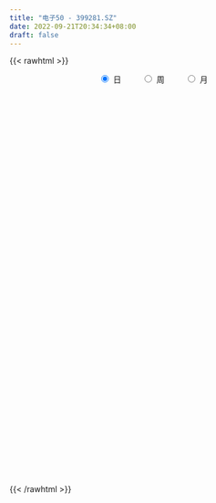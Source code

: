 ```yaml
---
title: "电子50 - 399281.SZ"
date: 2022-09-21T20:34:34+08:00
draft: false
---
```

{{< rawhtml >}}
    <div style="text-align: center">
        <label style="padding: 1rem;"><input style="margin-right: .5rem" type="radio" name="period" value="D" checked onclick="period_change(this)">日</label>
        <label style="padding: 1rem;"><input style="margin-right: .5rem" type="radio" name="period" value="W" onclick="period_change(this)">周</label>
        <label style="padding: 1rem;"><input style="margin-right: .5rem" type="radio" name="period" value="M" onclick="period_change(this)">月</label>
    </div>
    <div id="chart" style="height: 700px;"></div> 
    <script type="text/javascript">
        const D_v = [29595634.0,40847622.0,30120186.0,24824305.0,32464935.0,27806068.0,27614663.0,27591248.0,21690128.0,20398050.0,17249633.0,16788994.0,15924012.0,19886507.0,17107974.0,16441066.0,14452875.0,18959988.0,12215309.0,11407577.0,14470210.0,13521589.0,22765155.0,26274286.0,18070649.0,21652131.0,16318722.0,15448246.0,15806248.0,18901599.0,14906444.0,13595543.0,13309649.0,11874465.0,13987928.0,20842938.0,20462701.0,23208209.0,25238138.0,22007899.0,15559145.0,22155013.0,27094827.0,34815455.0,27182648.0,28256187.0,21606530.0,23718375.0,20972849.0,24142774.0,23666564.0,17116093.0,14593586.0,19650878.0,18198176.0,20501880.0,19019666.0,15115214.0,29108784.0,27632179.0,40167440.0,35912856.0,25482010.0,20958923.0,18432190.0,21557866.0,17175240.0,21830121.0,17837325.0,17139488.0,16107009.0,15590689.0,12634101.0,22996628.0,26103098.0,26820168.0,22688412.0,17932813.0,18064782.0,24231018.0,32397523.0,25629722.0,30505077.0,36176492.0,25872212.0,27709520.0,29734440.0,36899006.0,42837092.0,45216052.0,45229284.0,42070931.0,43392104.0,38570012.0,26642556.0,37956699.0,33791170.0,34607121.0,28708379.0,25045230.0,33867469.0,35652455.0,27039118.0,25493026.0,27685730.0,30270427.0,28659421.0,22254336.0,21238133.0,20595719.0,26121557.0,24009649.0,30018303.0,26148870.0,26137100.0,19468700.0,21277357.0,18496883.0,19514767.0,20134915.0,19887237.0,23557555.0,28240973.0,28843439.0,22259329.0,25938003.0,25847136.0,23546446.0,18646844.0,25639007.0,21486798.0,21971043.0,30774717.0,25836427.0,18398742.0,21215215.0,21900127.0,18920085.0,18117363.0,13994767.0,14988259.0,23142518.0,18799325.0,26816367.0,19338776.0,24202320.0,28614758.0,31254169.0,32013686.0,20261331.0,17701197.0,29544028.0,24135253.0,23050082.0,20544606.0,21172465.0,30246548.0,20768562.0,21558771.0,16036267.0,18830977.0,21668927.0,26673374.0,17022384.0,15974789.0,14393376.0,18414960.0,17517324.0,18572017.0,15491817.0,16660574.0,16238542.0,19115974.0,20958299.0,23419340.0,18390876.0,20579213.0,27125563.0,18171221.0,20427760.0,17671980.0,15709399.0,19305159.0,16819592.0,17425110.0,16859430.0,21398139.0,27008429.0,21330835.0,20413213.0,22586866.0,33822031.0,25667552.0,23847881.0,25790143.0,26629575.0,22901070.0,20145052.0,20241899.0,17513242.0,19108797.0,15985225.0,16450238.0,22971913.0,20585441.0,28839938.0,23535399.0,28354717.0,26403078.0,36919836.0,29428710.0,31968992.0,24058462.0,17816312.0,26447573.0,25587903.0,29387109.0,24887045.0,26393953.0,24744317.0,21387061.0,22117673.0,23910206.0,18518576.0,18689734.0,18958461.0,17494682.0,18589675.0,17879090.0,16752552.0,20485906.0,21301869.0,16803639.0,17692807.0,13546740.0,18222238.0,16383811.0,14586029.0,18207083.0,17283870.0,16572198.0,21093707.0,21381315.0,21547894.0,19110694.0,18624564.0,15382175.0,15747398.0,16238214.0,32474108.0,21128648.0,21037315.0,19396796.0,16867493.0,14466938.0,17870354.0,15615652.0,13954474.0,15458318.0,17968172.0,17657483.0,11576357.0,14939382.0,10346776.0,17933905.0,13605307.0,15409931.0,13153754.0,12148669.0,14745420.0,13220644.0,13009054.0,12224949.0,14467385.0,12613957.0,15276577.0,22910174.0,19812517.0,19123250.0,17963821.0,24925194.0,21151054.0,20972783.0,18454236.0,22357526.0,17112378.0,14023439.0,19636055.0,21566655.0,17526322.0,18862325.0,20706959.0,17429828.0,18313890.0,16843371.0,19702817.0,17494910.0,16568879.0,15890781.0,15083821.0,15876322.0,14755178.0,14765720.0,19591683.0,16646432.0,15916297.0,16675241.0,17453436.0,35507157.0,29825636.0,22394467.0,17956437.0,16796039.0,15105061.0,15309845.0,15088584.0,12342120.0,19442831.0,17096624.0,17082314.0,13466727.0,12777804.0,11261749.0,16832646.0,12639438.0,18903866.0,21372052.0,13859627.0,18544117.0,18946754.0,18063963.0,13687883.0,14374757.0,13981970.0,14209122.0,12519092.0,11834614.0,12343065.0,13574639.0,10621908.0,13394955.0,9626052.0,12244479.0,11392861.0,12740372.0,12294614.0,11858349.0,10189882.0,12842352.0,11086536.0,9745617.0,8642544.0,9190711.0,8763857.0,12904832.0,12156169.0,14034230.0,19658724.0,12249327.0,13176028.0,10141405.0,9350919.0,10355782.0,11879270.0,15985165.0,16402595.0,17663926.0,15164391.0,13810181.0,10292858.0,16184787.0,17677993.0,16346681.0,10743012.0,13263599.0,9603850.0,8893285.0,8765720.0,9025351.0,10289145.0,12189920.0,12788171.0,10090684.0,10257534.0,10843620.0,12524796.0,12122414.0,12527410.0,10952469.0,8426198.0,8190579.0,8763150.0,8287662.0,8970741.0,9771548.0,14185715.0,11702893.0,17494543.0,14968675.0,15872018.0,14654877.0,16637323.0,13366504.0,9889956.0,7527095.0,12505385.0,22352790.0,11790692.0,8833731.0,9665147.0,10484748.0,10548549.0,14338012.0,17937475.0,12701182.0,16569565.0,9568409.0,12846427.0,11553425.0,11228130.0,19196442.0,15848172.0,13459573.0,17502675.0,13544386.0,13190108.0,12804717.0,13949429.0,15226480.0,15624869.0,33485346.0,27362051.0,19420832.0,17161575.0,22770675.0,20896282.0,20693098.0,20376733.0,19536570.0,28679539.0,23561743.0,19751312.0,16711322.0,16293317.0,16476674.0,13119396.0,20126565.0,19772929.0,13999875.0,10823982.0,10067703.0,12095993.0,18588648.0,15500824.0,14220118.0,11359850.0,14107477.0,13720499.0,9901449.0,9137610.0,10070544.0,23106268.0,15329632.0,17847564.0,23394542.0,19605247.0,13542230.0,17579821.0,14486711.0,12991317.0,13743799.0,26698091.0,25319551.0,20925279.0,18322931.0,25099724.0,23390784.0,22690062.0,18519913.0,16779932.0,20778319.0,14450569.0,13815357.0,12006771.0,13333128.0,15933141.0,12732274.0,11039338.0,10471996.0,11988567.0,12065625.0,10358009.0,8670076.0,9175253.0,10110400.0,12746496.0,10975956.0,9950496.0,7732790.0,8756680.0]
const D_histogram = [0.0,4.2464145869,3.0428436725,1.2807361758,-9.0526402073,-14.3831116257,-25.3732105778,-35.9940771318,-31.092447236,-22.761135099,-18.1152803471,-17.8167563299,-14.867884844,-8.0949436269,-6.8050791695,-7.7771194693,-5.9696784286,-11.1828124237,-13.8925372802,-13.4929786676,-9.541572113,-6.6500306173,9.6847666848,23.307046704,29.5950294241,25.6455694337,20.6984845201,13.4363145117,8.2534926391,10.0739905335,5.9199177016,2.935471326,-2.6219198455,-2.8331428167,-0.8918280642,6.8242765749,10.5155692153,2.829040774,4.1991731097,7.3193906803,9.6814987235,16.2101159318,20.6378011942,31.1434077161,33.1482078304,22.889740087,16.8625173741,10.8754851762,1.4803240825,-6.7115874734,-10.7702459781,-12.4175860085,-13.7240408259,-14.7443063894,-15.0295874305,-16.47494552,-18.2798245365,-16.0293258049,-9.7510610659,-1.3185020271,8.0399167875,9.3211159755,9.3193793352,8.7958649414,7.7942980892,4.7056696153,0.5173990657,-8.0565278878,-13.6412041593,-14.8991442577,-16.8179577142,-16.1629544328,-17.483224811,-11.9938377826,-12.2846095624,-5.5385670099,-2.3677186918,0.2323904649,-0.8210729607,-1.1852502971,1.4706507791,5.5517552467,10.2580316223,21.4361564,23.2520313413,22.948265804,24.2611959019,26.7835352568,34.7654534272,43.5842231141,46.3745789916,40.1437497711,42.7806051555,32.788382904,25.9833040807,24.4917038933,18.4053461569,8.8761652997,-3.3246211729,-9.9074859002,-26.3199678249,-38.8815261649,-41.7183115049,-37.8227532566,-40.3878769449,-42.4561441336,-49.6414733694,-49.9306540401,-41.645343851,-28.0977827307,-19.1654601677,-9.4764975182,-6.1875504119,-2.5477495335,-4.0534175628,-5.9676648911,-10.8171344503,-6.9194905716,-2.6906497088,3.9354781749,1.9314820958,3.2257368154,-1.0766968427,-13.6994273279,-20.3318849902,-22.3806602879,-22.4360244347,-25.3981293991,-26.1900517566,-20.7168689681,-16.5292328917,-19.1628703031,-13.3366669813,-11.1042774666,-13.2296422043,-13.5291356903,-5.026242213,-0.5938433064,3.844173974,8.6260391893,14.6478844453,23.5800909228,29.7633253114,33.1624187525,33.3765751487,31.0292585885,23.5669780609,21.0007376086,23.9577477853,23.3958905915,22.2499520254,28.7109929639,29.3277736841,30.1923107797,33.7159428936,33.8765410439,31.1182600183,28.700414389,21.9339970654,16.0970320163,11.5699886528,2.4657785025,-14.6475115598,-26.4583090703,-32.7449846352,-35.3858982454,-37.2383322,-32.4085028649,-25.7485706629,-20.5861928348,-11.4833567732,-4.243280503,0.1864048469,5.4251398355,12.5694780289,13.8775806093,18.7738688684,18.6105372135,18.771342344,19.8913264045,14.8630284047,9.9785723626,7.9521768448,8.9431360032,6.8451628297,5.8129597504,4.7830707155,2.94663385,4.1808549005,-2.9264283503,-0.0461290135,5.6539931285,11.8704459124,15.8772559989,24.5830116585,29.2294238215,31.6065401094,34.6446374107,30.1811654888,29.3070796692,21.2428948691,8.2555559627,4.2316902407,0.400304854,-0.2104937493,5.3426457148,3.8885649285,3.2871604369,-3.6424092424,-8.7540810635,-13.9947045793,-17.9396687689,-18.1003709418,-16.3827465607,-16.1995322352,-13.9146070551,-17.9951970592,-22.0237025242,-28.3800316327,-37.1457335065,-32.4336394462,-29.1916295842,-24.2400433161,-24.6708436671,-15.7496090746,-7.6681528914,-4.4207060573,-1.7953883219,-0.0057492687,2.2522275931,7.4512314677,2.8066645343,-1.9371251849,-12.5705540548,-18.3416397872,-19.2815593099,-20.8311827278,-17.184598852,-12.6837066559,-10.8020026667,-13.6271685259,-11.8826022484,-12.9146889272,-17.6811283818,-18.4866875574,-19.5370671879,-20.1914149699,-15.0183472024,-10.5099398005,-0.9086463152,0.8180766152,5.9349579351,4.4237292353,2.4435534709,-1.434401789,-8.096250356,-12.5731879077,-15.3441724548,-10.5755743391,-8.1952304684,-4.3947753635,-2.6136403786,-5.477897752,-3.1536557095,3.2409221237,6.5129511936,2.7699554666,3.8388251004,4.1683473782,6.0975490117,5.3228897592,8.7644049326,10.6156530137,10.3941867716,12.049845767,13.3206902612,19.9692402792,18.89391002,15.8830465635,17.3931321296,23.8544771398,26.0999291237,26.0557430291,30.0251785084,33.1238259268,31.5724187964,29.9428225931,28.6796471192,30.2832255813,30.2964965839,30.6727171454,27.8716470829,25.2717385992,17.3473546527,17.7161789657,22.5056125852,22.1318620985,19.5179866429,15.751411888,6.1478290422,2.1254859718,-2.1588921006,-5.8615175526,-10.3087212985,-11.7262384879,-14.8936019751,-19.1618465328,-13.1493089208,-4.3774732108,0.2587896875,4.8491910255,7.0362447832,4.8639771373,3.8738095318,-2.4199497398,-13.832692704,-16.449450562,-10.5056176837,-4.1685277936,-1.3903412913,-2.2088061393,-3.995911953,-9.179594678,-8.5466783222,-8.6574320533,-6.5984638609,-14.761117721,-21.4093663572,-27.0924938045,-27.0838615891,-32.318692786,-30.6994317391,-33.9682796501,-32.9072225625,-25.7096804967,-19.7505785859,-19.6115614797,-20.4825627283,-23.4335435921,-20.1946475117,-24.5645815228,-24.8065137365,-31.0819177476,-33.7186202982,-32.6753636909,-33.9593603481,-29.277522622,-26.2414309691,-28.7993414751,-28.4664716063,-18.7387849451,-10.9944514243,-3.5750658992,0.8353060645,4.4752424941,4.2754771522,13.567366599,14.2350542066,16.8004216432,16.780283166,15.6635584222,10.4688947322,2.0265673612,-5.6534073036,-18.4955321249,-27.8484865531,-32.327953354,-29.7150988163,-26.7925494351,-28.2997910612,-34.4725683647,-28.8050736795,-17.6709453925,-8.4313551448,0.5505065986,6.9615579363,12.9171950286,13.7154984099,12.2129597475,10.0482933756,4.1513537572,7.683180212,6.8083465677,6.5032809005,3.1638681636,-0.5854281502,-2.852849912,-11.0964424949,-11.5100040896,-14.3713002881,-12.0685438444,-7.8754735038,1.1065791212,5.1805691565,7.3650076199,7.2304467111,5.3724141826,-7.5870701099,-18.3267117272,-13.8534411973,-7.8704346913,5.5232600847,15.0328984147,16.9146117244,17.0263097671,21.6500243039,31.1183088174,36.4193771278,38.3130826939,37.0784822419,38.887727199,39.2781138683,39.792773959,41.491431394,39.7786443099,30.8072430172,24.7024319906,22.0550161659,19.2517986964,17.2735383796,22.9328257914,24.8368010416,27.5923886537,33.1849961991,32.4724685011,29.1560923168,19.0763625738,14.2177209059,8.7208065498,2.8816454345,2.8192455761,3.173237961,3.3601785036,5.2838751312,6.5987727294,0.2247751696,-0.8363303099,1.2129083211,3.3710646352,9.6524138908,7.355305738,7.3174012195,5.8243076459,1.4958669598,-5.4355033834,-10.1351468536,-9.1347282458,-7.5870463405,-11.2477305451,-16.3724366596,-20.50378106,-20.0224604491,-20.5130906885,-16.9913523754,-12.7442708757,-9.4109125153,-5.579245307,-4.8217181954,-7.5405113843,-8.0164668023,-6.6218156596,1.0703827048,4.739802131,12.6472517409,12.748768377,10.1217151696,9.7434300572,13.7343810784,15.9900433981,16.6962222541,13.3334755523,19.6495454209,19.4352517668,17.5964610951,14.5913457386,17.7111302548,20.787566374,16.3311614533,14.4759710415,11.1228109392,-1.227437695,-10.3085357653,-17.6833368635,-22.4968355584,-26.4263733041,-31.7301164004,-37.8466792431,-35.8372345773,-33.8656472971,-29.2663003387,-23.6394542764,-21.7827181892,-19.709894706,-16.5075665197,-16.852752381,-20.4138906888,-24.8740321898,-27.8409711642,-27.4962245262,-26.9321106056]
const D_fast = [0.0,5.3080182336,4.8651582374,3.4232347846,-9.1733016503,-18.0995509751,-35.4329525717,-55.0523384087,-57.9238203219,-55.2827919597,-55.1657572945,-59.3214223598,-60.0895220849,-55.3403167745,-55.7517221094,-58.6680422766,-58.3530208431,-66.361857944,-72.5447171206,-75.518403175,-73.9523896486,-72.7233558072,-53.9673668339,-34.5183251387,-20.8315850626,-18.3696526946,-18.1421164781,-22.0452078586,-25.1646565714,-20.8256610436,-23.4997544501,-25.7503329942,-31.9632041271,-32.8827128025,-31.164355066,-21.7421812832,-15.421996339,-22.4012645868,-19.9813389737,-15.0312737329,-10.2487910089,0.3323551824,9.9194907433,28.2109491942,38.5028012661,33.9667685444,32.1551751751,28.8870142712,19.8619341981,9.9921257739,3.2409057746,-1.5108307578,-6.2482957818,-10.9546379426,-14.9973158414,-20.5614103109,-26.9362454615,-28.6930781811,-24.8525787086,-16.7496451765,-5.381247165,-1.7697689832,0.5583392104,2.2337910519,3.180798722,1.268587652,-2.7903331312,-13.3783920566,-22.373369368,-27.3560955308,-33.4793984158,-36.8651337427,-42.5562103236,-40.0652827409,-43.4272069112,-38.0658061112,-35.4868874661,-32.8286806932,-34.087412359,-34.7479022696,-31.7243384986,-26.2552952193,-18.9845109381,-2.4473470605,5.1815357162,10.6148366299,17.9930657033,27.2112888724,43.8845703995,63.599395865,77.9833964904,81.7885047127,95.1205113859,93.3253848605,93.0161320573,97.6474578433,96.1624366461,88.8522971138,75.8203553479,66.7606191456,43.7681452647,21.4862053834,8.2198421672,2.6597121014,-10.0023808232,-22.6846840453,-42.2803816233,-55.0522258042,-57.1782515777,-50.6551361402,-46.5141786191,-39.1943403491,-37.4522808458,-34.4494173507,-36.9684397708,-40.3746033219,-47.9283564936,-45.7605852578,-42.2044068223,-34.5944093948,-36.1155349499,-34.0148460264,-38.5864538952,-54.6340412124,-66.3494701223,-73.9934104919,-79.6577807474,-88.9694180616,-96.3088533583,-96.0148878117,-95.9595599583,-103.3839149455,-100.891878369,-101.4355582209,-106.8683335098,-110.5501109183,-103.3037779943,-99.0198399143,-93.6207791403,-86.6824041278,-76.9985877604,-62.1713585522,-48.5472928358,-36.8575947065,-28.2992945232,-22.8892964362,-24.4598324486,-21.7758884988,-12.8294413757,-7.5423259217,-3.1257764814,10.513012698,18.4617368393,26.8743516298,38.826969467,47.4567028784,52.4779868573,57.2352448253,55.9523267681,54.139619723,52.5050735228,44.0173079981,23.2421400457,4.8167652677,-9.656156456,-21.1435446275,-32.3055616322,-35.5778580133,-35.3550684769,-35.3392388576,-29.1072419893,-22.9279858448,-18.4516992832,-11.8566793357,-1.5699716351,3.2075260976,12.7972815738,17.2865842223,22.1402249387,28.2330406004,26.9204997018,24.5306867504,24.4923354437,27.719078603,27.3323961368,27.7534329951,27.9193116391,26.8195332361,29.0989680117,21.2600776734,24.1288447567,31.2424651809,40.4265294429,48.4026535291,63.2541621034,75.2079302217,85.4866815369,97.1859381909,100.2677576413,106.720441739,103.9669806561,93.0435307403,90.0775875786,86.3462784053,85.6828563647,92.5716572575,92.0897177033,92.310103321,84.4699313311,77.1697392441,68.4304395835,60.0005582016,55.3147632934,52.9367010342,49.0700323009,47.8763057173,39.2969164484,29.7624853523,16.3111483356,-1.7409869149,-5.1373027161,-9.1932002502,-10.301624811,-16.9001360789,-11.916303755,-5.7518857947,-3.6096154748,-1.43314482,0.3550569161,3.1760906761,10.2379024177,6.2950016179,1.0669306025,-12.7091367812,-23.0656324603,-28.8259418105,-35.5833609104,-36.2329267475,-34.9029612154,-35.7217578929,-41.9537158836,-43.1798001682,-47.4405590788,-56.6272806289,-62.0545116937,-67.9891581213,-73.6913596457,-72.2728786789,-70.391956227,-61.0178243206,-59.0865822364,-52.4859614327,-52.8912578237,-54.2605452204,-58.4971009275,-67.1830120835,-74.8032466122,-81.410274273,-79.285569742,-78.9540334885,-76.2522722245,-75.1245473341,-79.3582791456,-77.8224510304,-70.6176426663,-65.7173757979,-68.7678826584,-66.7393067495,-65.3676976272,-61.9141087407,-61.3580455534,-55.7254291468,-51.2202678123,-48.8431873615,-44.1750669244,-39.5740498649,-27.933189777,-24.2850425313,-23.3251443469,-17.4667757484,-5.0418114532,3.7286228116,10.1983724743,21.6741025807,33.0537064808,39.3954040494,45.2515134944,51.1582498004,60.3326346577,67.9200298063,75.9644296542,80.1312713624,83.8492975285,80.2617522452,85.0596212996,95.4754580654,100.6346731033,102.9002943085,103.0715725256,95.0049469404,91.5139753629,86.6898742653,81.5218694251,74.4974853546,70.1484085432,63.2576445622,54.1989383713,56.9241487531,64.6016161605,69.3025764807,75.1052755751,79.0513905285,78.0951171669,78.0734019444,71.1746552379,56.3037390976,49.5746185992,52.8920470565,58.1870049982,60.6176061776,59.2469397948,56.4608559929,48.9822745984,47.4785213736,45.2034096292,45.6127618564,33.759828566,21.7592383405,9.3029874421,2.5406542602,-10.7738501331,-16.829447021,-28.5903648446,-35.7561133976,-34.9859914559,-33.9645341916,-38.7284074553,-44.720049386,-53.5294161479,-55.3391819453,-65.8502613372,-72.293821985,-86.3397054329,-97.4060630582,-104.5316473735,-114.3054841178,-116.9430270472,-120.4672931366,-130.2250390113,-137.0087870441,-131.9657966192,-126.9700759544,-120.4444569042,-115.8252584243,-111.0665113712,-110.197407425,-97.5136763284,-93.2872251693,-86.5217523218,-82.3468200075,-79.5476551457,-82.1250951527,-90.0607806835,-99.1541071741,-116.6201150267,-132.9351910932,-145.4966462325,-150.3125663989,-154.0881543765,-162.6703437678,-177.4612631625,-178.9950368972,-172.2786449584,-165.1468934968,-156.0274051038,-147.875964282,-138.6910284326,-134.4638504488,-132.9131491743,-132.5657422023,-137.4248433814,-131.9722218736,-131.144968876,-129.824214318,-132.372660014,-136.2683133654,-139.2489476052,-150.2666508118,-153.5577134289,-160.0118346994,-160.7262142168,-158.5020122522,-149.2433148468,-143.8741825224,-139.8484921541,-138.1754413851,-138.6903703679,-153.5466221879,-168.8679417371,-167.8580315065,-163.8426336733,-149.0681238761,-135.8002609424,-129.6898947016,-125.3216192171,-115.2853986043,-98.0375368866,-83.6316242942,-72.1596480546,-64.1246279461,-52.5934511893,-42.3835360529,-31.9206824725,-19.849167189,-11.6172931955,-12.886883734,-12.8160867629,-9.9497485461,-7.9400163416,-5.5998920634,5.7926017962,13.9057773068,23.5594620823,37.4483186775,44.8539081048,48.8265549996,43.5159159002,42.2117044587,38.89499174,33.7762419834,34.4186535189,35.5659553942,36.5929405626,39.837605973,42.8021967536,36.4843929862,35.2142049293,37.5666706404,40.5675931134,49.2620458417,48.8037641234,50.5952099098,50.5581932476,46.6037193016,38.3134731124,31.0800429288,29.7967794752,29.4476997953,22.9750829544,13.757267675,4.4999780097,-0.0243164917,-5.6432194032,-6.3693191839,-5.3083054032,-4.3276751716,-1.8908192901,-2.3387217273,-6.9426427623,-9.4227148808,-9.6835176531,-1.7237236125,3.1306463465,14.1999088916,17.4886176219,17.391993207,19.4495656088,26.8741118997,33.1272850688,38.0075194883,37.9781416747,49.2065978985,53.8511171861,56.4114417882,57.0541628664,64.6017299462,72.8750576589,72.5014431016,74.2652454501,73.6927880827,61.0356800246,49.3774480131,37.581812699,27.1441051145,16.6079740427,3.3717018464,-12.2065308071,-19.1563947857,-25.6512193297,-28.368447456,-28.6514649627,-32.2404084229,-35.0950586162,-36.0196220598,-40.5779960163,-49.2426069963,-59.9212565448,-69.8484383102,-76.3777478038,-82.5466615346]
const D_slow = [0.0,1.0616036467,1.8223145648,2.1424986088,-0.120661443,-3.7164393494,-10.0597419939,-19.0582612769,-26.8313730859,-32.5216568606,-37.0504769474,-41.5046660299,-45.2216372409,-47.2453731476,-48.94664294,-50.8909228073,-52.3833424145,-55.1790455204,-58.6521798404,-62.0254245073,-64.4108175356,-66.0733251899,-63.6521335187,-57.8253718427,-50.4266144867,-44.0152221283,-38.8406009982,-35.4815223703,-33.4181492105,-30.8996515771,-29.4196721517,-28.6858043202,-29.3412842816,-30.0495699858,-30.2725270018,-28.5664578581,-25.9375655543,-25.2303053608,-24.1805120834,-22.3506644133,-19.9302897324,-15.8777607495,-10.7183104509,-2.9324585219,5.3545934357,11.0770284574,15.292657801,18.011529095,18.3816101156,16.7037132473,14.0111517528,10.9067552506,7.4757450442,3.7896684468,0.0322715892,-4.0864647908,-8.656420925,-12.6637523762,-15.1015176427,-15.4311431494,-13.4211639525,-11.0908849587,-8.7610401249,-6.5620738895,-4.6134993672,-3.4370819634,-3.3077321969,-5.3218641689,-8.7321652087,-12.4569512731,-16.6614407016,-20.7021793099,-25.0729855126,-28.0714449583,-31.1425973488,-32.5272391013,-33.1191687743,-33.0610711581,-33.2663393982,-33.5626519725,-33.1949892777,-31.807050466,-29.2425425605,-23.8835034605,-18.0704956251,-12.3334291741,-6.2681301986,0.4277536156,9.1191169724,20.0151727509,31.6088174988,41.6447549416,52.3399062304,60.5370019565,67.0328279766,73.15575395,77.7570904892,79.9761318141,79.1449765209,76.6681050458,70.0881130896,60.3677315484,49.9381536721,40.482465358,30.3854961217,19.7714600883,7.361091746,-5.121571764,-15.5329077268,-22.5573534094,-27.3487184514,-29.7178428309,-31.2647304339,-31.9016678173,-32.915022208,-34.4069384308,-37.1112220433,-38.8410946862,-39.5137571134,-38.5298875697,-38.0470170457,-37.2405828419,-37.5097570525,-40.9346138845,-46.0175851321,-51.612750204,-57.2217563127,-63.5712886625,-70.1188016016,-75.2980188437,-79.4303270666,-84.2210446424,-87.5552113877,-90.3312807543,-93.6386913054,-97.020975228,-98.2775357812,-98.4259966079,-97.4649531143,-95.308443317,-91.6464722057,-85.751449475,-78.3106181471,-70.020013459,-61.6758696718,-53.9185550247,-48.0268105095,-42.7766261073,-36.787189161,-30.9382165132,-25.3757285068,-18.1979802658,-10.8660368448,-3.3179591499,5.1110265735,13.5801618345,21.359726839,28.5348304363,34.0183297026,38.0425877067,40.9350848699,41.5515294956,37.8896516056,31.275074338,23.0888281792,14.2423536179,4.9327705679,-3.1693551484,-9.6064978141,-14.7530460228,-17.6238852161,-18.6847053418,-18.6381041301,-17.2818191712,-14.139449664,-10.6700545117,-5.9765872946,-1.3239529912,3.3688825948,8.3417141959,12.0574712971,14.5521143877,16.5401585989,18.7759425997,20.4872333072,21.9404732447,23.1362409236,23.8728993861,24.9181131112,24.1865060237,24.1749737703,25.5884720524,28.5560835305,32.5253975302,38.6711504449,45.9785064002,53.8801414276,62.5413007802,70.0865921524,77.4133620697,82.724085787,84.7879747777,85.8458973378,85.9459735513,85.893350114,87.2290115427,88.2011527748,89.0229428841,88.1123405735,85.9238203076,82.4251441628,77.9402269705,73.4151342351,69.3194475949,65.2695645361,61.7909127724,57.2921135076,51.7861878765,44.6911799683,35.4047465917,27.2963367301,19.9984293341,13.9384185051,7.7707075883,3.8333053196,1.9162670968,0.8110905824,0.362243502,0.3608061848,0.9238630831,2.78667095,3.4883370836,3.0040557873,-0.1385827264,-4.7239926731,-9.5443825006,-14.7521781826,-19.0483278956,-22.2192545595,-24.9197552262,-28.3265473577,-31.2971979198,-34.5258701516,-38.946152247,-43.5678241364,-48.4520909334,-53.4999446758,-57.2545314764,-59.8820164266,-60.1091780054,-59.9046588516,-58.4209193678,-57.314987059,-56.7040986913,-57.0626991385,-59.0867617275,-62.2300587045,-66.0661018182,-68.7099954029,-70.75880302,-71.8574968609,-72.5109069556,-73.8803813936,-74.6687953209,-73.85856479,-72.2303269916,-71.537838125,-70.5781318499,-69.5360450053,-68.0116577524,-66.6809353126,-64.4898340794,-61.835920826,-59.2373741331,-56.2249126914,-52.8947401261,-47.9024300563,-43.1789525513,-39.2081909104,-34.859907878,-28.896288593,-22.3713063121,-15.8573705548,-8.3510759277,-0.070119446,7.8229852531,15.3086909013,22.4786026811,30.0494090765,37.6235332224,45.2917125088,52.2596242795,58.5775589293,62.9143975925,67.3434423339,72.9698454802,78.5028110048,83.3823076656,87.3201606376,88.8571178981,89.3884893911,88.8487663659,87.3833869778,84.8062066531,81.8746470311,78.1512465374,73.3607849042,70.073457674,68.9790893713,69.0437867931,70.2560845495,72.0151457453,73.2311400296,74.1995924126,73.5946049776,70.1364318016,66.0240691611,63.3976647402,62.3555327918,62.007947469,61.4557459341,60.4567679459,58.1618692764,56.0251996959,53.8608416825,52.2112257173,48.520946287,43.1686046977,36.3954812466,29.6245158493,21.5448426528,13.8699847181,5.3779148055,-2.8488908351,-9.2763109592,-14.2139556057,-19.1168459756,-24.2374866577,-30.0958725557,-35.1445344337,-41.2856798144,-47.4873082485,-55.2577876854,-63.6874427599,-71.8562836827,-80.3461237697,-87.6655044252,-94.2258621675,-101.4256975362,-108.5423154378,-113.2270116741,-115.9756245301,-116.8693910049,-116.6605644888,-115.5417538653,-114.4728845772,-111.0810429275,-107.5222793758,-103.322173965,-99.1271031735,-95.211213568,-92.5939898849,-92.0873480446,-93.5006998705,-98.1245829017,-105.08670454,-113.1686928785,-120.5974675826,-127.2956049414,-134.3705527067,-142.9886947978,-150.1899632177,-154.6076995658,-156.715538352,-156.5779117024,-154.8375222183,-151.6082234612,-148.1793488587,-145.1261089218,-142.6140355779,-141.5761971386,-139.6554020856,-137.9533154437,-136.3274952185,-135.5365281776,-135.6828852152,-136.3960976932,-139.1702083169,-142.0477093393,-145.6405344113,-148.6576703724,-150.6265387484,-150.3498939681,-149.0547516789,-147.213499774,-145.4058880962,-144.0627845505,-145.959552078,-150.5412300098,-154.0045903092,-155.972198982,-154.5913839608,-150.8331593571,-146.604506426,-142.3479289843,-136.9354229083,-129.1558457039,-120.051001422,-110.4727307485,-101.203110188,-91.4811783883,-81.6616499212,-71.7134564315,-61.340598583,-51.3959375055,-43.6941267512,-37.5185187535,-32.0047647121,-27.191815038,-22.8734304431,-17.1402239952,-10.9310237348,-4.0329265714,4.2633224784,12.3814396037,19.6704626829,24.4395533263,27.9939835528,30.1741851902,30.8945965489,31.5994079429,32.3927174331,33.232762059,34.5537308418,36.2034240242,36.2596178166,36.0505352391,36.3537623194,37.1965284782,39.6096319509,41.4484583854,43.2778086903,44.7338856017,45.1078523417,43.7489764959,41.2151897824,38.931507721,37.0347461359,34.2228134996,30.1297043347,25.0037590697,19.9981439574,14.8698712853,10.6220331914,7.4359654725,5.0832373437,3.6884260169,2.4829964681,0.597868622,-1.4062480786,-3.0617019935,-2.7941063173,-1.6091557845,1.5526571507,4.7398492449,7.2702780373,9.7061355516,13.1397308212,17.1372416708,21.3112972343,24.6446661224,29.5570524776,34.4158654193,38.8149806931,42.4628171277,46.8905996914,52.0874912849,56.1702816483,59.7892744086,62.5699771434,62.2631177197,59.6859837784,55.2651495625,49.6409406729,43.0343473469,35.1018182468,25.640148436,16.6808397917,8.2144279674,0.8978528827,-5.0120106864,-10.4576902337,-15.3851639102,-19.5120555401,-23.7252436354,-28.8287163076,-35.047224355,-42.007467146,-48.8815232776,-55.614550929]
const D_data = [['2020-09-01', 4116.8847, 4180.5715, 4082.3462, 4205.6122],['2020-09-02', 4192.1646, 4247.1113, 4189.716, 4278.0738],['2020-09-03', 4221.4048, 4190.1857, 4159.3069, 4222.9994],['2020-09-04', 4074.3665, 4177.1547, 4072.7528, 4191.1295],['2020-09-07', 4178.9566, 4033.8989, 4007.4386, 4206.5302],['2020-09-08', 4045.4645, 4044.4075, 3961.792, 4053.7994],['2020-09-09', 3964.9483, 3912.2038, 3867.9757, 3977.9198],['2020-09-10', 3961.4293, 3831.4377, 3822.5588, 3965.1733],['2020-09-11', 3822.8889, 3980.2674, 3814.4864, 3986.9311],['2020-09-14', 4000.1261, 4033.3018, 3987.0395, 4061.0755],['2020-09-15', 4019.8732, 4000.9327, 3949.2133, 4019.8732],['2020-09-16', 3981.0334, 3939.8082, 3915.5871, 4003.8116],['2020-09-17', 3925.8579, 3962.5196, 3904.0023, 4002.8716],['2020-09-18', 3962.8586, 4021.0139, 3943.148, 4021.0139],['2020-09-21', 4010.2467, 3961.3069, 3958.2634, 4031.0563],['2020-09-22', 3935.0806, 3920.8248, 3910.3566, 3985.0453],['2020-09-23', 3939.6805, 3945.0351, 3893.2064, 3969.3474],['2020-09-24', 3905.5742, 3833.2085, 3832.2039, 3917.1291],['2020-09-25', 3857.6137, 3824.8799, 3809.0597, 3863.5374],['2020-09-28', 3846.8245, 3837.9636, 3826.7101, 3875.8521],['2020-09-29', 3869.5826, 3876.0122, 3857.2723, 3907.3795],['2020-09-30', 3889.2469, 3865.4739, 3845.0988, 3906.7306],['2020-10-09', 3974.8999, 4078.1337, 3965.3043, 4078.1337],['2020-10-12', 4108.7374, 4130.0211, 4051.7545, 4130.0211],['2020-10-13', 4121.7645, 4105.6456, 4071.4411, 4155.6695],['2020-10-14', 4066.8137, 3999.1084, 3989.892, 4066.8137],['2020-10-15', 4001.8291, 3975.1568, 3970.2029, 4026.5551],['2020-10-16', 3969.0836, 3921.4023, 3891.7289, 3983.9612],['2020-10-19', 3971.7852, 3917.4824, 3908.0798, 3994.5729],['2020-10-20', 3923.4323, 3998.9173, 3888.1806, 3999.3523],['2020-10-21', 3993.5279, 3919.8054, 3889.0612, 3993.5279],['2020-10-22', 3896.0618, 3914.4991, 3871.25, 3931.0918],['2020-10-23', 3946.1766, 3855.0416, 3846.5949, 3961.9906],['2020-10-26', 3836.5522, 3899.968, 3808.388, 3918.5729],['2020-10-27', 3884.9408, 3925.8422, 3867.4463, 3932.0683],['2020-10-28', 3930.5366, 4022.6271, 3886.8511, 4041.5759],['2020-10-29', 3951.7663, 4006.2099, 3944.8098, 4025.8542],['2020-10-30', 4004.7492, 3854.4434, 3850.7958, 4009.0362],['2020-11-02', 3852.6908, 3950.1251, 3842.4148, 3965.9434],['2020-11-03', 3957.1809, 3985.5561, 3929.1062, 4006.1017],['2020-11-04', 3976.1561, 3994.7439, 3958.8924, 4016.1647],['2020-11-05', 4056.3649, 4078.9512, 4015.4721, 4089.3433],['2020-11-06', 4094.6786, 4095.2583, 4051.3639, 4112.5595],['2020-11-09', 4151.3521, 4231.8125, 4151.3521, 4298.8624],['2020-11-10', 4196.3516, 4185.2101, 4118.919, 4196.3516],['2020-11-11', 4141.5176, 4032.7674, 4028.5881, 4165.0375],['2020-11-12', 4062.1185, 4059.4605, 4020.534, 4086.4173],['2020-11-13', 4043.3395, 4040.8778, 4008.0599, 4070.813],['2020-11-16', 4046.8797, 3963.9667, 3928.4151, 4049.1992],['2020-11-17', 3939.0287, 3931.7182, 3819.7268, 3939.6905],['2020-11-18', 3910.3951, 3945.4499, 3898.5893, 3961.3039],['2020-11-19', 3926.9373, 3952.6531, 3900.7651, 3985.1758],['2020-11-20', 3945.6545, 3939.7186, 3922.6872, 3980.1194],['2020-11-23', 3932.1462, 3926.3573, 3885.5662, 3946.2123],['2020-11-24', 3913.1837, 3920.3375, 3894.3988, 3953.7989],['2020-11-25', 3933.1701, 3888.15, 3887.2834, 3956.5398],['2020-11-26', 3884.398, 3859.9469, 3824.6597, 3903.8603],['2020-11-27', 3865.7906, 3896.6857, 3841.7669, 3901.7422],['2020-11-30', 3916.9333, 3957.9847, 3886.4899, 3995.92],['2020-12-01', 3961.0683, 4018.2912, 3945.0416, 4022.1886],['2020-12-02', 4029.9313, 4078.827, 3996.8728, 4097.077],['2020-12-03', 4085.9634, 4011.6768, 4007.2044, 4092.3221],['2020-12-04', 3990.785, 4005.1386, 3968.3241, 4017.4314],['2020-12-07', 4021.8143, 4003.356, 3991.1475, 4037.7875],['2020-12-08', 4012.4038, 3999.0912, 3991.815, 4022.4067],['2020-12-09', 4009.8638, 3966.2737, 3963.9284, 4060.5206],['2020-12-10', 3943.2706, 3934.3541, 3892.4049, 3964.9873],['2020-12-11', 3938.7329, 3841.091, 3804.2437, 3940.1962],['2020-12-14', 3846.3554, 3830.4112, 3789.6676, 3847.3329],['2020-12-15', 3829.6399, 3853.0965, 3813.3313, 3859.3973],['2020-12-16', 3870.5952, 3821.366, 3816.1931, 3888.3948],['2020-12-17', 3809.2948, 3834.2802, 3771.223, 3835.9497],['2020-12-18', 3847.9176, 3790.9248, 3782.4865, 3851.5443],['2020-12-21', 3777.4048, 3871.9654, 3765.6682, 3874.5582],['2020-12-22', 3864.0986, 3799.6332, 3799.0565, 3882.1321],['2020-12-23', 3830.2154, 3893.6572, 3830.2154, 3893.8488],['2020-12-24', 3891.256, 3867.8912, 3838.7688, 3898.9511],['2020-12-25', 3865.6122, 3870.8155, 3851.2321, 3909.9264],['2020-12-28', 3872.1575, 3824.2392, 3809.5444, 3872.1575],['2020-12-29', 3828.3647, 3823.4524, 3805.241, 3897.9507],['2020-12-30', 3799.3717, 3862.8779, 3786.0263, 3871.5159],['2020-12-31', 3858.4267, 3897.2085, 3844.8483, 3915.2903],['2021-01-04', 3898.8294, 3930.8884, 3853.1012, 3933.3012],['2021-01-05', 3906.3699, 4064.072, 3899.0057, 4068.9217],['2021-01-06', 4067.6496, 3996.9373, 3969.2104, 4072.6571],['2021-01-07', 3993.1144, 3990.8613, 3943.0018, 4019.4603],['2021-01-08', 4008.6196, 4031.5063, 3987.8164, 4055.1477],['2021-01-11', 4059.1595, 4077.169, 4033.9643, 4120.6108],['2021-01-12', 4090.8152, 4199.5317, 4037.4414, 4200.755],['2021-01-13', 4228.4947, 4289.1849, 4225.9178, 4325.2526],['2021-01-14', 4318.3858, 4284.9565, 4228.0959, 4375.1008],['2021-01-15', 4268.8409, 4202.5253, 4131.3787, 4303.733],['2021-01-18', 4173.3472, 4343.964, 4165.813, 4352.0301],['2021-01-19', 4329.2494, 4204.1101, 4192.4563, 4337.6948],['2021-01-20', 4199.0666, 4231.1963, 4176.6204, 4264.6389],['2021-01-21', 4247.0545, 4305.5786, 4239.7527, 4333.7642],['2021-01-22', 4302.6609, 4255.4262, 4184.3508, 4318.1224],['2021-01-25', 4180.1882, 4192.1109, 4112.0709, 4251.0779],['2021-01-26', 4181.2395, 4113.2354, 4090.9095, 4214.54],['2021-01-27', 4117.7482, 4138.4889, 4063.6652, 4160.2739],['2021-01-28', 4076.3822, 3948.7786, 3943.7347, 4091.5443],['2021-01-29', 3991.8411, 3901.5301, 3840.7289, 3992.09],['2021-02-01', 3920.8047, 3957.1367, 3902.9878, 3970.1628],['2021-02-02', 3967.405, 4018.9054, 3932.1738, 4026.898],['2021-02-03', 4018.5616, 3915.1654, 3915.1654, 4026.127],['2021-02-04', 3879.3665, 3879.1146, 3781.1119, 3911.9579],['2021-02-05', 3888.8202, 3754.7862, 3754.7862, 3896.8712],['2021-02-08', 3760.8457, 3781.0997, 3729.7069, 3828.1056],['2021-02-09', 3794.042, 3872.0216, 3767.3393, 3889.1666],['2021-02-10', 3893.499, 3966.5058, 3862.9831, 3975.7585],['2021-02-18', 4033.8269, 3947.1129, 3932.7045, 4036.8696],['2021-02-19', 3928.1028, 3991.5573, 3875.8045, 3991.7829],['2021-02-22', 3989.9722, 3935.9048, 3935.9048, 4014.4755],['2021-02-23', 3901.2919, 3951.088, 3896.7682, 3991.6429],['2021-02-24', 3951.4841, 3885.0965, 3837.1643, 3972.6773],['2021-02-25', 3907.9921, 3861.857, 3853.8478, 3914.13],['2021-02-26', 3785.3965, 3794.8509, 3778.0367, 3849.8602],['2021-03-01', 3827.9762, 3889.3672, 3827.0575, 3891.4615],['2021-03-02', 3908.5206, 3906.1186, 3872.6923, 3946.3604],['2021-03-03', 3891.0069, 3960.5594, 3880.3533, 3961.8816],['2021-03-04', 3927.4055, 3861.8079, 3842.667, 3943.2491],['2021-03-05', 3811.8424, 3897.9218, 3796.8947, 3920.7708],['2021-03-08', 3942.9795, 3815.1224, 3807.2315, 3981.223],['2021-03-09', 3813.5855, 3653.3418, 3640.0638, 3813.8847],['2021-03-10', 3713.3395, 3656.2859, 3617.5032, 3718.2735],['2021-03-11', 3631.2071, 3666.0474, 3564.1605, 3678.8539],['2021-03-12', 3670.378, 3659.5444, 3607.7388, 3676.1595],['2021-03-15', 3634.5546, 3587.0689, 3562.322, 3645.6036],['2021-03-16', 3600.1055, 3573.8075, 3518.0367, 3614.3721],['2021-03-17', 3541.6248, 3635.8179, 3515.3707, 3641.4942],['2021-03-18', 3626.4337, 3619.9079, 3594.3741, 3631.9703],['2021-03-19', 3561.5823, 3512.5864, 3505.2794, 3588.5827],['2021-03-22', 3510.1531, 3601.9745, 3498.2322, 3609.0582],['2021-03-23', 3607.1821, 3556.2706, 3534.6288, 3637.7339],['2021-03-24', 3534.365, 3479.0158, 3474.9133, 3558.1802],['2021-03-25', 3460.0548, 3470.9528, 3439.9691, 3504.8686],['2021-03-26', 3493.822, 3582.1582, 3488.644, 3587.2698],['2021-03-29', 3601.2595, 3549.9334, 3542.1258, 3612.0795],['2021-03-30', 3547.2928, 3561.3944, 3531.2072, 3582.2163],['2021-03-31', 3567.6793, 3581.971, 3539.6157, 3587.0671],['2021-04-01', 3586.7656, 3622.8366, 3577.3643, 3626.1507],['2021-04-02', 3634.6339, 3702.5978, 3631.8928, 3707.3921],['2021-04-06', 3728.7627, 3718.879, 3692.1138, 3730.9639],['2021-04-07', 3719.1048, 3724.6746, 3688.6886, 3728.4001],['2021-04-08', 3711.2119, 3711.8841, 3698.992, 3739.5578],['2021-04-09', 3708.8379, 3691.6048, 3682.6757, 3738.7405],['2021-04-12', 3708.3199, 3615.5132, 3606.5665, 3747.5373],['2021-04-13', 3632.8273, 3661.089, 3619.6834, 3711.8147],['2021-04-14', 3667.8284, 3743.7681, 3667.8284, 3751.7576],['2021-04-15', 3733.0897, 3720.3462, 3684.5532, 3736.2612],['2021-04-16', 3733.071, 3722.7063, 3668.2225, 3734.3755],['2021-04-19', 3722.6311, 3849.8549, 3722.6311, 3859.7816],['2021-04-20', 3842.3047, 3817.0473, 3814.6976, 3859.5926],['2021-04-21', 3794.0588, 3847.075, 3784.1298, 3863.5623],['2021-04-22', 3860.3957, 3918.1249, 3836.4898, 3935.451],['2021-04-23', 3904.4888, 3914.4597, 3891.4261, 3928.6963],['2021-04-26', 3924.0198, 3899.4283, 3896.7795, 3996.6174],['2021-04-27', 3888.9524, 3917.2446, 3839.8425, 3930.7646],['2021-04-28', 3897.0926, 3862.6157, 3831.257, 3897.0926],['2021-04-29', 3858.0285, 3860.4854, 3858.0092, 3903.9896],['2021-04-30', 3869.3565, 3865.5328, 3829.8992, 3890.9684],['2021-05-06', 3843.6878, 3782.6869, 3772.6649, 3843.6878],['2021-05-07', 3788.0164, 3611.9055, 3611.9055, 3790.1935],['2021-05-10', 3615.1062, 3588.2924, 3563.6767, 3615.1062],['2021-05-11', 3566.3192, 3588.5156, 3531.9185, 3600.8865],['2021-05-12', 3575.369, 3585.2783, 3529.0508, 3589.5377],['2021-05-13', 3540.6768, 3555.1565, 3532.7106, 3597.6695],['2021-05-14', 3564.2447, 3619.1478, 3529.9921, 3620.3362],['2021-05-17', 3618.2661, 3648.9967, 3618.0753, 3684.5655],['2021-05-18', 3641.5802, 3641.9563, 3601.4838, 3648.9591],['2021-05-19', 3623.4606, 3714.8749, 3618.3976, 3730.8384],['2021-05-20', 3700.5594, 3726.971, 3679.4999, 3737.3119],['2021-05-21', 3736.3056, 3719.1199, 3713.0134, 3756.2953],['2021-05-24', 3718.1642, 3755.1937, 3698.9641, 3758.3819],['2021-05-25', 3756.172, 3817.6786, 3730.6669, 3824.7106],['2021-05-26', 3818.2419, 3776.3135, 3771.6946, 3818.2419],['2021-05-27', 3770.6203, 3850.0643, 3764.8198, 3875.8365],['2021-05-28', 3852.626, 3813.984, 3797.8133, 3861.434],['2021-05-31', 3824.5238, 3833.206, 3801.5614, 3848.9763],['2021-06-01', 3830.7838, 3865.077, 3799.5028, 3884.0708],['2021-06-02', 3865.0182, 3792.8165, 3780.1836, 3865.0182],['2021-06-03', 3788.5362, 3779.5953, 3776.3282, 3834.736],['2021-06-04', 3759.4522, 3806.0903, 3743.3143, 3830.7344],['2021-06-07', 3820.1296, 3850.4154, 3805.6293, 3850.4154],['2021-06-08', 3857.5877, 3817.8367, 3805.5997, 3879.2801],['2021-06-09', 3818.8909, 3830.8171, 3806.2225, 3852.3301],['2021-06-10', 3821.6357, 3832.7261, 3808.3564, 3845.084],['2021-06-11', 3833.3947, 3821.2989, 3786.425, 3839.7652],['2021-06-15', 3839.9735, 3864.506, 3817.8568, 3882.5005],['2021-06-16', 3868.7184, 3748.0096, 3748.0096, 3870.2143],['2021-06-17', 3750.797, 3863.9979, 3750.4942, 3877.0344],['2021-06-18', 3877.5195, 3928.4438, 3877.5195, 3937.7359],['2021-06-21', 3921.7375, 3978.1699, 3892.887, 3999.0867],['2021-06-22', 3994.3904, 3993.7309, 3944.4094, 3999.8853],['2021-06-23', 3987.1146, 4108.4829, 3978.5758, 4126.9593],['2021-06-24', 4126.3856, 4121.5052, 4093.0011, 4161.2714],['2021-06-25', 4107.983, 4143.6976, 4071.3526, 4168.4474],['2021-06-28', 4153.6027, 4201.6165, 4139.7341, 4228.1982],['2021-06-29', 4192.5105, 4139.2296, 4124.0127, 4196.5333],['2021-06-30', 4146.2969, 4204.1747, 4133.0187, 4206.8611],['2021-07-01', 4205.2725, 4121.5293, 4121.5293, 4212.4634],['2021-07-02', 4102.2706, 4026.4914, 4017.7108, 4107.2531],['2021-07-05', 4056.6287, 4109.887, 4044.0929, 4109.887],['2021-07-06', 4114.2791, 4105.1104, 4032.2963, 4153.3946],['2021-07-07', 4059.0611, 4145.7759, 4033.2629, 4159.9437],['2021-07-08', 4164.5537, 4250.8881, 4164.5537, 4286.6077],['2021-07-09', 4211.3911, 4190.4133, 4129.2345, 4225.1683],['2021-07-12', 4201.5948, 4211.065, 4152.6464, 4223.0434],['2021-07-13', 4167.9693, 4123.8055, 4092.6297, 4167.9693],['2021-07-14', 4149.3725, 4121.3612, 4104.8695, 4163.4371],['2021-07-15', 4121.8114, 4094.5304, 4017.2991, 4130.6993],['2021-07-16', 4083.7548, 4084.464, 4064.0517, 4138.2406],['2021-07-19', 4074.1222, 4117.0892, 4060.6662, 4123.2126],['2021-07-20', 4076.4919, 4141.2018, 4070.857, 4141.2018],['2021-07-21', 4134.8365, 4123.6487, 4119.2703, 4185.9731],['2021-07-22', 4140.5035, 4153.6707, 4104.3364, 4179.5605],['2021-07-23', 4136.3611, 4064.6855, 4053.4002, 4139.5596],['2021-07-26', 4055.931, 4035.0403, 3941.1141, 4090.6171],['2021-07-27', 4036.8137, 3964.3117, 3964.1177, 4141.6326],['2021-07-28', 3907.9523, 3872.4568, 3761.7578, 3938.0068],['2021-07-29', 3955.6297, 4006.9306, 3928.0577, 4027.2481],['2021-07-30', 3982.8322, 3988.7098, 3929.6967, 4001.8855],['2021-08-02', 3958.6841, 4013.3363, 3926.2295, 4013.7451],['2021-08-03', 3999.5231, 3940.0339, 3922.7455, 4018.1169],['2021-08-04', 3940.3531, 4064.9023, 3940.3531, 4068.4628],['2021-08-05', 4067.415, 4091.527, 4028.4925, 4136.6801],['2021-08-06', 4088.719, 4057.0168, 4020.0749, 4088.8419],['2021-08-09', 4034.1118, 4062.7446, 3993.6525, 4066.8883],['2021-08-10', 4059.8873, 4063.5802, 4014.0616, 4074.004],['2021-08-11', 4065.3155, 4081.4319, 4034.8395, 4095.2574],['2021-08-12', 4073.0276, 4142.7039, 4067.7514, 4157.6531],['2021-08-13', 4137.8885, 4025.3823, 4022.3845, 4137.8885],['2021-08-16', 4019.8261, 3999.4689, 3976.9645, 4038.7132],['2021-08-17', 4003.386, 3878.2756, 3867.121, 4005.6765],['2021-08-18', 3878.4619, 3881.9346, 3854.048, 3909.1687],['2021-08-19', 3888.0753, 3908.1455, 3884.2157, 3928.672],['2021-08-20', 3892.2915, 3875.8929, 3828.6461, 3909.5722],['2021-08-23', 3884.3132, 3929.0343, 3855.7907, 3936.5812],['2021-08-24', 3938.5294, 3946.9099, 3906.5052, 3968.2688],['2021-08-25', 3919.8075, 3918.5974, 3901.393, 3942.4803],['2021-08-26', 3916.5868, 3843.414, 3839.6726, 3919.5573],['2021-08-27', 3854.0735, 3883.2575, 3827.8019, 3909.4628],['2021-08-30', 3897.3508, 3835.7192, 3810.1931, 3923.1538],['2021-08-31', 3838.5534, 3755.6266, 3718.3646, 3838.5534],['2021-09-01', 3759.1467, 3769.7295, 3710.4398, 3789.1421],['2021-09-02', 3764.2343, 3739.7727, 3729.6668, 3780.2575],['2021-09-03', 3728.8377, 3716.8655, 3698.9163, 3756.022],['2021-09-06', 3716.415, 3780.1236, 3698.3404, 3781.4921],['2021-09-07', 3773.9395, 3779.4461, 3752.3614, 3794.0835],['2021-09-08', 3784.3311, 3868.4282, 3777.6469, 3868.4282],['2021-09-09', 3829.0079, 3791.8535, 3768.4787, 3837.4291],['2021-09-10', 3784.8694, 3847.1885, 3770.5708, 3856.632],['2021-09-13', 3840.3295, 3769.7823, 3763.3481, 3840.3295],['2021-09-14', 3764.0105, 3749.042, 3736.9106, 3806.9959],['2021-09-15', 3741.9034, 3701.6306, 3675.1732, 3742.4113],['2021-09-16', 3699.459, 3625.9988, 3618.7765, 3710.8211],['2021-09-17', 3622.2411, 3606.1842, 3554.2155, 3640.0637],['2021-09-22', 3553.3765, 3587.5158, 3548.0783, 3608.4982],['2021-09-23', 3592.3051, 3667.4109, 3589.1248, 3679.1768],['2021-09-24', 3665.1068, 3639.3728, 3633.681, 3688.4369],['2021-09-27', 3656.5467, 3658.706, 3641.8185, 3707.075],['2021-09-28', 3647.9043, 3635.4145, 3609.7266, 3683.1702],['2021-09-29', 3600.8851, 3560.5337, 3542.1163, 3600.8851],['2021-09-30', 3563.2916, 3610.0308, 3563.2916, 3619.5856],['2021-10-08', 3676.0687, 3674.1467, 3663.7708, 3712.3197],['2021-10-11', 3660.0221, 3654.7253, 3647.4858, 3686.5824],['2021-10-12', 3652.8931, 3558.9692, 3528.4274, 3652.8931],['2021-10-13', 3548.4094, 3604.5352, 3547.4025, 3606.8321],['2021-10-14', 3609.2911, 3592.2716, 3591.3583, 3618.5962],['2021-10-15', 3581.1502, 3612.7554, 3566.9798, 3626.3868],['2021-10-18', 3606.7248, 3576.962, 3532.2084, 3606.7248],['2021-10-19', 3587.5709, 3633.3441, 3586.5171, 3652.067],['2021-10-20', 3636.7713, 3626.5384, 3617.0424, 3650.3474],['2021-10-21', 3627.3379, 3604.7725, 3589.7588, 3649.7896],['2021-10-22', 3604.6639, 3632.9668, 3604.5304, 3656.5593],['2021-10-25', 3633.8266, 3638.4855, 3605.6278, 3640.0075],['2021-10-26', 3652.1647, 3733.57, 3639.177, 3753.2171],['2021-10-27', 3726.0956, 3660.9818, 3635.957, 3726.0956],['2021-10-28', 3631.4424, 3633.7155, 3621.7228, 3695.7766],['2021-10-29', 3643.8475, 3694.3946, 3633.9569, 3701.2681],['2021-11-01', 3700.8481, 3790.1176, 3689.8287, 3799.2955],['2021-11-02', 3791.8875, 3777.3101, 3742.3797, 3826.933],['2021-11-03', 3784.3938, 3772.8075, 3746.1075, 3831.4144],['2021-11-04', 3798.529, 3854.5787, 3798.529, 3862.1611],['2021-11-05', 3876.1113, 3887.6184, 3876.1113, 3941.4843],['2021-11-08', 3878.4488, 3860.0741, 3810.4808, 3878.4488],['2021-11-09', 3855.096, 3876.828, 3823.3972, 3879.0207],['2021-11-10', 3873.6282, 3899.8223, 3866.1926, 3940.3282],['2021-11-11', 3882.7315, 3964.1255, 3875.6941, 3986.3307],['2021-11-12', 3960.3467, 3977.7523, 3936.7085, 3983.0961],['2021-11-15', 3995.4433, 4013.7784, 3983.0296, 4026.6529],['2021-11-16', 4004.8699, 3997.8573, 3993.4089, 4057.7892],['2021-11-17', 4001.5984, 4014.9884, 3970.6371, 4015.5085],['2021-11-18', 4003.403, 3945.4781, 3932.5785, 4019.229],['2021-11-19', 3950.9571, 4052.3236, 3949.3724, 4071.2965],['2021-11-22', 4067.8144, 4147.923, 4062.7484, 4149.1128],['2021-11-23', 4127.8308, 4123.9384, 4094.9678, 4132.8577],['2021-11-24', 4115.7686, 4116.0451, 4110.0496, 4147.3747],['2021-11-25', 4117.8796, 4110.6406, 4107.4593, 4145.898],['2021-11-26', 4090.7537, 4022.562, 4012.5877, 4092.0205],['2021-11-29', 3966.2933, 4071.5981, 3958.6389, 4071.5981],['2021-11-30', 4080.395, 4058.4843, 4033.3938, 4092.2752],['2021-12-01', 4064.6833, 4053.4635, 4032.9716, 4079.0837],['2021-12-02', 4048.7531, 4027.811, 4017.2474, 4071.3375],['2021-12-03', 4036.4573, 4052.9242, 4036.4573, 4068.0137],['2021-12-06', 4043.5486, 4019.2789, 4017.1002, 4075.5246],['2021-12-07', 4042.5272, 3982.4355, 3944.8676, 4052.355],['2021-12-08', 3998.2564, 4113.3101, 3997.8784, 4113.3101],['2021-12-09', 4117.4135, 4190.9192, 4108.593, 4194.7201],['2021-12-10', 4167.8737, 4183.6742, 4155.6582, 4191.6669],['2021-12-13', 4187.2809, 4220.1454, 4166.476, 4243.0941],['2021-12-14', 4213.8768, 4223.3513, 4193.1786, 4250.4072],['2021-12-15', 4207.6489, 4183.9003, 4179.016, 4230.3211],['2021-12-16', 4202.6332, 4204.1765, 4177.3783, 4213.3266],['2021-12-17', 4184.0395, 4129.0624, 4120.8753, 4192.0114],['2021-12-20', 4114.2014, 4020.5682, 4014.6865, 4145.1764],['2021-12-21', 4020.0213, 4090.3109, 4020.0213, 4098.6983],['2021-12-22', 4106.9021, 4205.0689, 4106.9021, 4233.5946],['2021-12-23', 4216.8473, 4246.4191, 4192.7433, 4254.82],['2021-12-24', 4254.3494, 4233.1968, 4219.0987, 4279.52],['2021-12-27', 4234.4029, 4200.8022, 4191.8372, 4252.942],['2021-12-28', 4215.279, 4187.8024, 4154.5775, 4229.3821],['2021-12-29', 4194.7776, 4129.4822, 4112.9053, 4194.7776],['2021-12-30', 4126.2264, 4191.0794, 4124.1457, 4212.7431],['2021-12-31', 4195.9398, 4184.1109, 4139.5681, 4200.4172],['2022-01-04', 4204.0437, 4218.0449, 4151.078, 4222.486],['2022-01-05', 4196.8987, 4071.9556, 4030.3103, 4206.0463],['2022-01-06', 4030.5636, 4042.7552, 4001.7779, 4067.2307],['2022-01-07', 4054.8387, 4007.5786, 3999.8136, 4071.8646],['2022-01-10', 3986.2644, 4046.4751, 3958.195, 4084.7408],['2022-01-11', 4057.5076, 3946.347, 3942.8563, 4057.5076],['2022-01-12', 3969.1051, 3999.6641, 3956.948, 4006.6827],['2022-01-13', 4005.9349, 3909.303, 3908.7282, 4005.9349],['2022-01-14', 3883.8418, 3930.8999, 3875.1419, 3955.7833],['2022-01-17', 3917.6835, 4005.8238, 3916.4398, 4019.8005],['2022-01-18', 4005.0943, 4006.0668, 3983.5373, 4050.5327],['2022-01-19', 3981.6856, 3931.464, 3902.5654, 3993.1203],['2022-01-20', 3926.0911, 3897.6099, 3892.7502, 3949.5963],['2022-01-21', 3890.1466, 3839.6361, 3832.9295, 3910.6195],['2022-01-24', 3819.0791, 3895.8229, 3814.8012, 3922.8891],['2022-01-25', 3883.5566, 3773.9279, 3773.9279, 3917.2478],['2022-01-26', 3784.0019, 3786.9799, 3730.795, 3814.9041],['2022-01-27', 3784.3595, 3663.862, 3662.758, 3792.1087],['2022-01-28', 3683.9429, 3650.7537, 3625.1588, 3721.0295],['2022-02-07', 3700.9081, 3656.2017, 3641.5082, 3721.3766],['2022-02-08', 3648.6007, 3588.73, 3518.8429, 3650.1305],['2022-02-09', 3589.3473, 3635.3302, 3556.9765, 3640.141],['2022-02-10', 3636.8307, 3600.3493, 3583.0849, 3657.8254],['2022-02-11', 3582.1112, 3495.4327, 3489.0318, 3582.1112],['2022-02-14', 3482.5784, 3487.625, 3467.3938, 3540.4332],['2022-02-15', 3491.1857, 3597.8959, 3491.1857, 3600.821],['2022-02-16', 3615.8911, 3592.1392, 3582.5362, 3620.1715],['2022-02-17', 3592.199, 3606.7388, 3570.687, 3639.7398],['2022-02-18', 3575.0651, 3583.3465, 3561.9934, 3586.0814],['2022-02-21', 3571.6892, 3581.0872, 3559.74, 3590.1403],['2022-02-22', 3538.0807, 3529.3777, 3484.9697, 3538.0807],['2022-02-23', 3534.2285, 3664.099, 3534.2285, 3669.2764],['2022-02-24', 3651.6828, 3578.5777, 3532.2847, 3663.0269],['2022-02-25', 3625.5705, 3608.5512, 3604.0649, 3663.3532],['2022-02-28', 3592.4897, 3582.0801, 3549.5762, 3611.5169],['2022-03-01', 3581.2033, 3564.402, 3543.7849, 3589.8508],['2022-03-02', 3539.4071, 3493.2362, 3479.3126, 3539.4071],['2022-03-03', 3511.6843, 3407.3387, 3403.6303, 3512.2092],['2022-03-04', 3373.7531, 3358.4213, 3350.3205, 3411.0684],['2022-03-07', 3328.5601, 3214.617, 3197.8399, 3328.5601],['2022-03-08', 3222.6644, 3164.977, 3118.329, 3247.3283],['2022-03-09', 3176.1965, 3148.7568, 3018.9695, 3216.058],['2022-03-10', 3231.7272, 3190.972, 3187.5104, 3242.1332],['2022-03-11', 3131.158, 3169.4683, 3070.8454, 3170.6411],['2022-03-14', 3135.9215, 3076.9535, 3076.9535, 3160.4042],['2022-03-15', 3056.5249, 2952.5895, 2952.4712, 3100.0482],['2022-03-16', 3014.7634, 3053.2789, 2879.1294, 3061.9213],['2022-03-17', 3109.251, 3126.9668, 3088.2152, 3172.6203],['2022-03-18', 3106.9333, 3125.7926, 3083.8338, 3144.8224],['2022-03-21', 3150.7653, 3146.4755, 3113.4642, 3178.9184],['2022-03-22', 3138.2305, 3136.8036, 3124.8689, 3170.0937],['2022-03-23', 3147.5351, 3150.7594, 3115.6617, 3162.5159],['2022-03-24', 3132.6283, 3093.7279, 3081.3601, 3132.6283],['2022-03-25', 3107.8183, 3052.441, 3052.0427, 3117.6525],['2022-03-28', 3023.0256, 3022.5783, 2997.5316, 3048.1054],['2022-03-29', 3031.7731, 2939.316, 2929.2885, 3037.679],['2022-03-30', 2964.2076, 3035.7597, 2964.2076, 3035.7597],['2022-03-31', 3023.7873, 2973.7242, 2970.6475, 3024.0069],['2022-04-01', 2956.4199, 2963.421, 2936.6795, 2987.5588],['2022-04-06', 2957.0066, 2899.9564, 2881.881, 2957.0066],['2022-04-07', 2894.9298, 2857.2406, 2857.2406, 2914.8417],['2022-04-08', 2864.147, 2838.6702, 2795.9151, 2868.5905],['2022-04-11', 2822.3338, 2709.9368, 2700.4085, 2822.3338],['2022-04-12', 2709.3739, 2755.4239, 2678.6973, 2755.4923],['2022-04-13', 2738.3013, 2684.903, 2684.903, 2738.3013],['2022-04-14', 2705.4459, 2716.4776, 2683.1371, 2731.7213],['2022-04-15', 2694.0983, 2728.4149, 2680.9542, 2748.5801],['2022-04-18', 2715.3822, 2799.9913, 2704.8429, 2803.2652],['2022-04-19', 2795.8541, 2755.0431, 2743.2095, 2811.788],['2022-04-20', 2761.5984, 2732.222, 2728.3883, 2783.255],['2022-04-21', 2718.6389, 2693.6785, 2682.3877, 2777.6683],['2022-04-22', 2676.4539, 2651.0524, 2623.4014, 2684.3972],['2022-04-25', 2593.6454, 2450.0631, 2448.1719, 2593.6454],['2022-04-26', 2467.7643, 2381.9738, 2374.4342, 2479.3297],['2022-04-27', 2362.337, 2520.987, 2360.0449, 2522.5928],['2022-04-28', 2533.399, 2537.4244, 2489.1412, 2566.8231],['2022-04-29', 2564.5064, 2659.7904, 2542.2489, 2675.0483],['2022-05-05', 2662.1708, 2659.7103, 2633.7707, 2691.2399],['2022-05-06', 2589.5223, 2586.5987, 2576.9505, 2617.8305],['2022-05-09', 2575.0027, 2562.8185, 2545.5739, 2602.3455],['2022-05-10', 2527.8934, 2627.8239, 2508.739, 2643.5668],['2022-05-11', 2639.5478, 2728.9988, 2637.9373, 2800.9756],['2022-05-12', 2707.84, 2726.1832, 2702.7887, 2746.5835],['2022-05-13', 2737.4148, 2716.5586, 2694.3947, 2747.0751],['2022-05-16', 2741.0601, 2694.3036, 2686.8686, 2758.4236],['2022-05-17', 2690.7893, 2750.7791, 2685.317, 2751.8636],['2022-05-18', 2757.4621, 2758.0017, 2742.1706, 2778.9876],['2022-05-19', 2713.1841, 2782.8303, 2708.987, 2783.2491],['2022-05-20', 2798.4137, 2826.8351, 2778.9111, 2828.2861],['2022-05-23', 2828.3281, 2808.6324, 2777.9663, 2833.5814],['2022-05-24', 2804.7407, 2710.2088, 2710.1137, 2842.9702],['2022-05-25', 2708.0794, 2721.7245, 2689.7917, 2725.8328],['2022-05-26', 2725.2426, 2755.1299, 2660.1692, 2780.2586],['2022-05-27', 2774.0264, 2750.7504, 2732.38, 2801.6154],['2022-05-30', 2747.4709, 2759.2128, 2720.4797, 2770.786],['2022-05-31', 2766.2244, 2878.2425, 2730.4746, 2880.3539],['2022-06-01', 2869.7526, 2868.8839, 2854.5395, 2887.4574],['2022-06-02', 2856.1839, 2912.2033, 2845.6013, 2915.939],['2022-06-06', 2928.7672, 2994.8627, 2921.5113, 3003.5601],['2022-06-07', 2982.6507, 2956.6384, 2934.8042, 2992.1817],['2022-06-08', 2946.8152, 2940.1126, 2899.0152, 2969.9262],['2022-06-09', 2936.9837, 2841.4981, 2826.5928, 2936.9837],['2022-06-10', 2824.8366, 2883.5235, 2820.3908, 2886.9462],['2022-06-13', 2852.7281, 2860.7856, 2836.0472, 2889.4518],['2022-06-14', 2829.493, 2834.7497, 2734.4134, 2835.7994],['2022-06-15', 2836.4264, 2897.9014, 2836.4264, 2950.1343],['2022-06-16', 2904.831, 2910.8912, 2893.4256, 2949.3446],['2022-06-17', 2882.5161, 2917.5779, 2861.646, 2931.6502],['2022-06-20', 2932.1075, 2953.3932, 2905.6689, 2969.2628],['2022-06-21', 2963.3227, 2964.3803, 2933.7985, 2994.5006],['2022-06-22', 2970.5763, 2862.1802, 2862.1802, 2973.6751],['2022-06-23', 2848.6933, 2913.5194, 2840.1106, 2914.6026],['2022-06-24', 2921.2519, 2960.5149, 2911.9166, 2964.5986],['2022-06-27', 2974.9814, 2980.3957, 2947.3893, 2992.2258],['2022-06-28', 2975.3961, 3065.7089, 2939.1096, 3067.3256],['2022-06-29', 3055.9302, 2981.6095, 2980.4154, 3091.8913],['2022-06-30', 2982.4666, 3015.5395, 2982.4666, 3039.1819],['2022-07-01', 3020.0031, 3004.7088, 2993.5376, 3048.815],['2022-07-04', 2976.3634, 2962.7228, 2917.6883, 2976.3634],['2022-07-05', 2960.4412, 2904.2949, 2869.9336, 2973.6659],['2022-07-06', 2899.9928, 2900.5141, 2874.9383, 2946.862],['2022-07-07', 2908.4623, 2959.9101, 2888.2752, 2968.0503],['2022-07-08', 2968.1919, 2972.3943, 2967.1534, 3031.8863],['2022-07-11', 2958.993, 2898.8907, 2876.8359, 2958.993],['2022-07-12', 2895.8551, 2850.1913, 2847.934, 2908.0741],['2022-07-13', 2847.4442, 2826.642, 2801.1353, 2854.7962],['2022-07-14', 2817.5963, 2861.4894, 2807.2457, 2883.7616],['2022-07-15', 2849.1649, 2835.484, 2821.379, 2900.1141],['2022-07-18', 2841.6471, 2880.7613, 2807.8342, 2885.0125],['2022-07-19', 2876.9555, 2900.2833, 2865.2803, 2907.1005],['2022-07-20', 2909.1508, 2901.3972, 2888.9739, 2931.0103],['2022-07-21', 2900.3267, 2921.6955, 2882.5882, 2959.2514],['2022-07-22', 2934.7367, 2891.8772, 2865.1401, 2936.7614],['2022-07-25', 2882.2512, 2838.2287, 2830.5138, 2888.4698],['2022-07-26', 2842.7123, 2851.3645, 2811.4278, 2853.3582],['2022-07-27', 2843.1943, 2871.1069, 2836.5649, 2877.4107],['2022-07-28', 2887.403, 2972.0667, 2887.403, 2999.6561],['2022-07-29', 2968.6418, 2954.4969, 2947.734, 2988.5547],['2022-08-01', 2953.3738, 3046.0284, 2923.3707, 3046.0284],['2022-08-02', 3002.4656, 2980.5673, 2941.5121, 3023.1606],['2022-08-03', 2991.7027, 2949.5546, 2937.7442, 3037.4257],['2022-08-04', 2971.983, 2978.7813, 2941.6818, 2992.8134],['2022-08-05', 2987.5963, 3054.4235, 2974.6161, 3056.5772],['2022-08-08', 3056.2417, 3063.731, 3024.4717, 3066.225],['2022-08-09', 3054.0196, 3068.2256, 3022.0769, 3068.8728],['2022-08-10', 3046.0506, 3025.3561, 3013.4616, 3076.7334],['2022-08-11', 3046.3414, 3171.8268, 3041.1469, 3172.1252],['2022-08-12', 3180.0036, 3126.7992, 3125.2796, 3190.2775],['2022-08-15', 3106.3446, 3120.9719, 3093.7413, 3145.8781],['2022-08-16', 3113.9175, 3111.9416, 3090.5691, 3145.3932],['2022-08-17', 3115.2054, 3208.3939, 3097.6053, 3213.007],['2022-08-18', 3197.7597, 3247.2069, 3182.8472, 3262.7485],['2022-08-19', 3253.3167, 3171.6782, 3171.6782, 3283.8017],['2022-08-22', 3162.6602, 3207.8155, 3147.1975, 3243.6035],['2022-08-23', 3200.0477, 3193.9256, 3180.9321, 3224.9473],['2022-08-24', 3192.8834, 3051.4096, 3045.2902, 3193.798],['2022-08-25', 3062.8703, 3038.2956, 3000.3678, 3069.5764],['2022-08-26', 3066.4448, 3011.9833, 3005.9805, 3085.1731],['2022-08-29', 2961.2272, 3002.358, 2956.4108, 3029.5802],['2022-08-30', 2990.6006, 2976.671, 2954.6072, 3007.2663],['2022-08-31', 2958.6971, 2916.5973, 2901.9327, 2982.2283],['2022-09-01', 2905.8057, 2851.7938, 2847.8922, 2918.3454],['2022-09-02', 2861.0321, 2915.929, 2857.125, 2926.9163],['2022-09-05', 2909.2679, 2900.0327, 2864.7751, 2924.4783],['2022-09-06', 2907.0527, 2926.0943, 2875.3069, 2927.4061],['2022-09-07', 2912.1022, 2945.1809, 2907.5905, 2964.5327],['2022-09-08', 2950.2626, 2898.8775, 2897.605, 2952.5148],['2022-09-09', 2896.1184, 2893.7352, 2861.4276, 2899.4679],['2022-09-13', 2917.6363, 2905.1683, 2901.0113, 2957.5146],['2022-09-14', 2855.1073, 2851.9607, 2839.7711, 2870.9335],['2022-09-15', 2860.0727, 2782.3165, 2754.5035, 2862.5094],['2022-09-16', 2769.7612, 2726.5162, 2726.5162, 2789.437],['2022-09-19', 2721.5486, 2698.3913, 2684.3366, 2742.7],['2022-09-20', 2716.2785, 2704.0625, 2680.202, 2730.3376],['2022-09-21', 2690.4572, 2679.9468, 2648.8504, 2696.1903]]
const W_v = [172717250.5499999821,131748098.0900000036,134174287.549999997,174886377.0799999833,174527116.75,262860809.1600000262,308050729.8600000143,212873320.8599999845,199932894.2300000191,187085790.3100000024,152381853.7199999988,145568993.6100000143,99294727.599999994,111487258.3700000048,89208146.2600000054,97840502.8299999982,84775652.5300000012,124074502.0,128563468.0,87433999.0,202701110.0,181985738.0,155931735.0,86739584.0,163623253.0,245920193.0,216812653.0,169483930.0,126097390.0,170648988.0,127748802.0,170319478.0,160571663.0,166461380.0,137167042.0,90247196.0,79177212.0,39399376.0,22765155.0,97764034.0,76519483.0,90376241.0,112055022.0,135579195.0,100491866.0,92485814.0,158303269.0,99954340.0,79308612.0,116541119.0,100323045.0,149997741.0,212252365.0,180352541.0,157880654.0,139147722.0,64088188.0,50131206.0,123050330.0,101591357.0,131128880.0,111290138.0,118125228.0,89162992.0,89156788.0,129845141.0,118446434.0,107441125.0,48342301.0,83322833.0,86078924.0,110473291.0,91285519.0,99510700.0,98152945.0,124836221.0,92994215.0,112382929.0,153075333.0,123297359.0,119530049.0,97571659.0,95009092.0,82649235.0,87742887.0,96046642.0,106625683.0,84217233.0,47380964.0,54519998.0,17933905.0,69063081.0,65535989.0,95086339.0,107860793.0,89864849.0,92156373.0,84741208.0,81635335.0,115377767.0,87561849.0,81052473.0,66978364.0,72679662.0,79055327.0,64480532.0,57280255.0,59925569.0,47429265.0,71003282.0,54903404.0,79026258.0,71245331.0,49551805.0,55615454.0,35490830.0,48859806.0,52918559.0,79627436.0,23256460.0,63009693.0,62973931.0,63239008.0,59732317.0,70991315.0,111119578.0,101898363.0,108240486.0,85788881.0,65576201.0,68908768.0,67545503.0,91969404.0,93239469.0,110428780.0,84344090.0,65044652.0,53554273.0,43008105.0,26439966.0]
const W_histogram = [0.0,3.9589032479,12.4605864734,7.485545353,13.6303246435,45.8578890386,42.2158731116,39.9098241466,15.1076535102,-18.1558139663,-49.4204508218,-62.9277873485,-70.5776840624,-64.9939414441,-67.0454073099,-48.8690505225,-27.1942949339,-5.8347516833,-6.8271914207,-5.1372954688,20.7900970144,37.2723627101,58.7532810775,74.553351311,89.4617552116,119.3909488866,114.1926257174,94.4259070496,99.6728878921,90.9158607988,79.3540418648,68.2119882584,62.2545170105,54.0274131022,31.6118041117,16.5713625402,-8.2129517748,-22.6791551461,-18.8872964267,-27.3810490561,-37.3002744179,-43.3111523008,-31.0521186162,-26.7524038491,-30.5911673454,-35.5505288924,-31.2037849565,-38.5712434545,-45.5391661812,-43.4876771107,-39.2055189288,-26.7741088119,-7.4820957134,7.5777232299,-6.7826810783,-25.594886672,-23.2765891048,-19.6953005079,-29.6173122051,-28.2842118787,-41.692476086,-57.7082605072,-60.5688594166,-51.6497727417,-44.0849618163,-34.978693388,-15.0514824347,-4.7118807694,-13.9763878488,-18.3627662766,-13.5020353043,-3.395409613,2.9194113295,7.9942500522,17.8747998834,37.1080387377,39.8937264785,50.074390172,47.0197151347,41.2215690086,30.3274904437,25.9491281086,19.4470351042,4.3891312051,-5.2419768823,-22.0435886481,-23.4728650344,-38.8358757768,-44.5400617331,-47.7803015813,-43.2331632008,-41.9544546931,-37.4880503587,-28.5420191227,-8.7812444141,10.1631671744,26.5864681265,33.8497713236,38.7508210107,48.2325287513,48.1489687036,52.0955348567,48.4643226597,32.0300684378,14.7320467442,-3.1649411089,-26.7217371264,-50.3883906931,-57.2457337259,-57.079326969,-69.9604088416,-86.2805354578,-94.4327520041,-98.7167433612,-101.126557461,-104.2851154298,-106.5846389034,-105.8831217731,-97.6013234033,-90.008606055,-70.0760057983,-44.5503370521,-28.6487362479,-4.388512005,11.7151520102,25.8391102999,38.4898003835,49.5463908,54.0287120908,47.3572362048,46.2727471804,49.0388197226,56.3424173763,64.2205313654,70.144610572,61.3180864794,47.6305090771,36.2186880532,17.4937743786,2.8264505872]
const W_fast = [0.0,4.9486290598,16.5654589037,13.4618041216,23.0141645729,66.7062012277,73.6181535786,81.2895606503,60.2643033914,22.4618824234,-21.1578671376,-50.3971505014,-75.6914682309,-86.3562109736,-105.1690286669,-99.2099345102,-84.3337526551,-64.4328973253,-67.1321349178,-66.7265628332,-35.6016460964,-9.8012897232,26.3679489137,60.8063569749,98.0801996783,157.8571305751,181.2069638352,185.0467219297,215.2119247453,229.1838628517,237.4605543839,243.3714978422,252.9776558468,258.2574052141,243.7447472515,232.847146315,206.0095940563,185.8736018986,184.9436365112,169.6046216178,150.3603276516,133.5216616934,138.017665724,135.6292795288,124.1427241961,110.2957304261,106.8415281228,89.8312587613,71.4785444893,62.658114282,57.1388927318,62.8767756456,80.2982648158,97.2525145666,81.1964399888,55.9855127272,52.4846630181,51.1421264881,33.8157867396,28.0778340963,4.2464508676,-26.1963986805,-44.199212444,-48.1925689546,-51.6489984833,-51.287403402,-35.1230630573,-25.9614315844,-38.720035626,-47.6971056229,-46.2118834767,-36.9541101886,-29.9094364138,-22.836035178,-8.4867853759,20.0234631628,32.7825825231,55.4818437596,64.1820975061,68.6893436321,65.3771376781,67.4860573702,65.8457231419,51.885102044,40.943499736,18.6309908082,11.3334981633,-13.7384815233,-30.5776829128,-45.7629981563,-52.0241505761,-61.2340557417,-66.1396639969,-64.3291375416,-46.7636739366,-25.2784705544,-2.2085525707,13.5171934573,28.1059483971,49.6457883255,61.5994704537,78.569920321,87.0547887889,78.6280516765,65.0130416689,46.3248185386,16.0875882395,-20.1761630004,-41.3449394648,-55.44836445,-85.8195485331,-123.7098090137,-155.4702135611,-184.4333907585,-212.1248442236,-241.3546810498,-270.3003642492,-296.0696275622,-312.1881600432,-327.0975942087,-324.6839954015,-310.2959109184,-301.5564941761,-278.3933979344,-259.3609459168,-238.7772100521,-216.5040698725,-193.0608817561,-175.0713824426,-169.9035492774,-159.4198515067,-144.3940740338,-123.0048720361,-99.0716252056,-75.611393356,-69.1083958288,-70.8883459618,-73.2454949725,-87.5969650523,-101.5576761969]
const W_slow = [0.0,0.989725812,4.1048724303,5.9762587686,9.3838399294,20.8483121891,31.402280467,41.3797365036,45.1566498812,40.6176963896,28.2625836842,12.5306368471,-5.1137841685,-21.3622695296,-38.123621357,-50.3408839877,-57.1394577211,-58.598145642,-60.3049434971,-61.5892673644,-56.3917431108,-47.0736524332,-32.3853321639,-13.7469943361,8.6184444668,38.4661816884,67.0143381178,90.6208148802,115.5390368532,138.2680020529,158.1065125191,175.1595095837,190.7231388363,204.2299921119,212.1329431398,216.2757837749,214.2225458311,208.5527570446,203.8309329379,196.9856706739,187.6606020694,176.8328139942,169.0697843402,162.3816833779,154.7338915416,145.8462593185,138.0453130793,128.4025022157,117.0177106704,106.1457913927,96.3444116605,89.6508844576,87.7803605292,89.6747913367,87.9791210671,81.5803993991,75.7612521229,70.837426996,63.4330989447,56.362045975,45.9389269535,31.5118618267,16.3696469726,3.4572037871,-7.5640366669,-16.3087100139,-20.0715806226,-21.249550815,-24.7436477772,-29.3343393463,-32.7098481724,-33.5587005757,-32.8288477433,-30.8302852302,-26.3615852594,-17.0845755749,-7.1111439553,5.4074535877,17.1623823714,27.4677746235,35.0496472344,41.5369292616,46.3986880376,47.4959708389,46.1854766183,40.6745794563,34.8063631977,25.0973942535,13.9623788202,2.0173034249,-8.7909873753,-19.2796010486,-28.6516136382,-35.7871184189,-37.9824295224,-35.4416377288,-28.7950206972,-20.3325778663,-10.6448726136,1.4132595742,13.4505017501,26.4743854643,38.5904661292,46.5979832387,50.2809949247,49.4897596475,42.8093253659,30.2122276926,15.9007942612,1.6309625189,-15.8591396915,-37.4292735559,-61.037461557,-85.7166473973,-110.9982867625,-137.06956562,-163.7157253458,-190.1865057891,-214.5868366399,-237.0889881537,-254.6079896033,-265.7455738663,-272.9077579282,-274.0048859295,-271.0760979269,-264.616320352,-254.9938702561,-242.6072725561,-229.1000945334,-217.2607854822,-205.6925986871,-193.4328937564,-179.3472894124,-163.292156571,-145.756003928,-130.4264823082,-118.5188550389,-109.4641830256,-105.090739431,-104.3841267842]
const W_data = [['2020-01-10', 3083.698, 3212.3312, 3083.1858, 3233.9209],['2020-01-17', 3199.6346, 3274.3658, 3182.3756, 3332.7101],['2020-01-23', 3294.9754, 3372.0954, 3289.6075, 3532.2262],['2020-02-07', 3037.3118, 3221.4615, 2991.3146, 3265.987],['2020-02-14', 3164.4766, 3373.6126, 3153.4079, 3428.3075],['2020-02-21', 3424.7944, 3830.7934, 3402.9623, 3878.8731],['2020-02-28', 3849.6303, 3497.8509, 3483.3028, 4119.3526],['2020-03-06', 3587.9336, 3536.6491, 3439.2557, 3787.2198],['2020-03-13', 3436.651, 3209.3511, 3042.0159, 3485.8798],['2020-03-20', 3200.3912, 2950.578, 2798.3723, 3200.3912],['2020-03-27', 2834.8149, 2778.2559, 2649.2653, 2919.0227],['2020-04-03', 2689.5459, 2837.1063, 2621.1873, 2886.5239],['2020-04-10', 2930.7363, 2799.9959, 2783.8162, 2990.9577],['2020-04-17', 2746.1734, 2903.919, 2704.3757, 2956.045],['2020-04-24', 2901.7839, 2760.4933, 2747.428, 2916.6588],['2020-04-30', 2769.0318, 3004.9394, 2677.9561, 3023.9931],['2020-05-08', 2999.2585, 3118.7233, 2999.0219, 3159.79],['2020-05-15', 3145.9796, 3210.0417, 3065.5508, 3254.3033],['2020-05-22', 3176.3529, 2971.5453, 2949.121, 3176.3529],['2020-05-29', 2958.8926, 2993.5495, 2902.3733, 3054.0076],['2020-06-05', 3034.5283, 3370.2069, 3034.5283, 3418.5005],['2020-06-12', 3442.0261, 3382.8557, 3317.8053, 3504.9739],['2020-06-19', 3346.4208, 3581.4664, 3308.2688, 3599.7162],['2020-06-24', 3604.3687, 3661.7097, 3591.7619, 3674.8691],['2020-07-03', 3621.5354, 3799.4162, 3588.6723, 3831.0396],['2020-07-10', 3801.5098, 4196.6918, 3793.5564, 4296.7612],['2020-07-17', 4185.8554, 3924.8548, 3822.4167, 4383.5695],['2020-07-24', 4002.7056, 3769.5469, 3750.899, 4139.1613],['2020-07-31', 3779.5558, 4136.4126, 3712.5932, 4169.5211],['2020-08-07', 4196.7637, 4046.04, 3979.2493, 4247.1929],['2020-08-14', 3965.4353, 4045.3104, 3807.3442, 4052.4771],['2020-08-21', 4058.4555, 4072.0423, 3920.6079, 4157.2274],['2020-08-28', 4132.7356, 4169.1758, 4021.1871, 4279.098],['2020-09-04', 4205.1058, 4177.1547, 4072.7528, 4278.0738],['2020-09-11', 4178.9566, 3980.2674, 3814.4864, 4206.5302],['2020-09-18', 4000.1261, 4021.0139, 3904.0023, 4061.0755],['2020-09-25', 4010.2467, 3824.8799, 3809.0597, 4031.0563],['2020-09-30', 3846.8245, 3865.4739, 3826.7101, 3907.3795],['2020-10-09', 3974.8999, 4078.1337, 3965.3043, 4078.1337],['2020-10-16', 4108.7374, 3921.4023, 3891.7289, 4155.6695],['2020-10-23', 3971.7852, 3855.0416, 3846.5949, 3999.3523],['2020-10-30', 3836.5522, 3854.4434, 3808.388, 4041.5759],['2020-11-06', 3852.6908, 4095.2583, 3842.4148, 4112.5595],['2020-11-13', 4151.3521, 4040.8778, 4008.0599, 4298.8624],['2020-11-20', 4046.8797, 3939.7186, 3819.7268, 4049.1992],['2020-11-27', 3932.1462, 3896.6857, 3824.6597, 3956.5398],['2020-12-04', 3916.9333, 4005.1386, 3886.4899, 4097.077],['2020-12-11', 4021.8143, 3841.091, 3804.2437, 4060.5206],['2020-12-18', 3846.3554, 3790.9248, 3771.223, 3888.3948],['2020-12-25', 3777.4048, 3870.8155, 3765.6682, 3909.9264],['2020-12-31', 3872.1575, 3897.2085, 3786.0263, 3915.2903],['2021-01-08', 3898.8294, 4031.5063, 3853.1012, 4072.6571],['2021-01-15', 4059.1595, 4202.5253, 4033.9643, 4375.1008],['2021-01-22', 4173.3472, 4255.4262, 4165.813, 4352.0301],['2021-01-29', 4180.1882, 3901.5301, 3840.7289, 4251.0779],['2021-02-05', 3920.8047, 3754.7862, 3754.7862, 4026.898],['2021-02-10', 3760.8457, 3966.5058, 3729.7069, 3975.7585],['2021-02-19', 4033.8269, 3991.5573, 3875.8045, 4036.8696],['2021-02-26', 3989.9722, 3794.8509, 3778.0367, 4014.4755],['2021-03-05', 3827.9762, 3897.9218, 3796.8947, 3961.8816],['2021-03-12', 3942.9795, 3659.5444, 3564.1605, 3981.223],['2021-03-19', 3634.5546, 3512.5864, 3505.2794, 3645.6036],['2021-03-26', 3510.1531, 3582.1582, 3439.9691, 3637.7339],['2021-04-02', 3601.2595, 3702.5978, 3531.2072, 3707.3921],['2021-04-09', 3728.7627, 3691.6048, 3682.6757, 3739.5578],['2021-04-16', 3708.3199, 3722.7063, 3606.5665, 3751.7576],['2021-04-23', 3722.6311, 3914.4597, 3722.6311, 3935.451],['2021-04-30', 3924.0198, 3865.5328, 3829.8992, 3996.6174],['2021-05-07', 3843.6878, 3611.9055, 3611.9055, 3843.6878],['2021-05-14', 3615.1062, 3619.1478, 3529.0508, 3620.3362],['2021-05-21', 3618.2661, 3719.1199, 3601.4838, 3756.2953],['2021-05-28', 3718.1642, 3813.984, 3698.9641, 3875.8365],['2021-06-04', 3824.5238, 3806.0903, 3743.3143, 3884.0708],['2021-06-11', 3820.1296, 3821.2989, 3786.425, 3879.2801],['2021-06-18', 3839.9735, 3928.4438, 3748.0096, 3937.7359],['2021-06-25', 3921.7375, 4143.6976, 3892.887, 4168.4474],['2021-07-02', 4153.6027, 4026.4914, 4017.7108, 4228.1982],['2021-07-09', 4056.6287, 4190.4133, 4032.2963, 4286.6077],['2021-07-16', 4201.5948, 4084.464, 4017.2991, 4223.0434],['2021-07-23', 4074.1222, 4064.6855, 4053.4002, 4185.9731],['2021-07-30', 4055.931, 3988.7098, 3761.7578, 4141.6326],['2021-08-06', 3958.6841, 4057.0168, 3922.7455, 4136.6801],['2021-08-13', 4034.1118, 4025.3823, 3993.6525, 4157.6531],['2021-08-20', 4019.8261, 3875.8929, 3828.6461, 4038.7132],['2021-08-27', 3884.3132, 3883.2575, 3827.8019, 3968.2688],['2021-09-03', 3897.3508, 3716.8655, 3698.9163, 3923.1538],['2021-09-10', 3716.415, 3847.1885, 3698.3404, 3868.4282],['2021-09-17', 3840.3295, 3606.1842, 3554.2155, 3840.3295],['2021-09-24', 3553.3765, 3639.3728, 3548.0783, 3688.4369],['2021-09-30', 3656.5467, 3610.0308, 3542.1163, 3707.075],['2021-10-08', 3676.0687, 3674.1467, 3663.7708, 3712.3197],['2021-10-15', 3660.0221, 3612.7554, 3528.4274, 3686.5824],['2021-10-22', 3606.7248, 3632.9668, 3532.2084, 3656.5593],['2021-10-29', 3633.8266, 3694.3946, 3605.6278, 3753.2171],['2021-11-05', 3700.8481, 3887.6184, 3689.8287, 3941.4843],['2021-11-12', 3878.4488, 3977.7523, 3810.4808, 3986.3307],['2021-11-19', 3995.4433, 4052.3236, 3932.5785, 4071.2965],['2021-11-26', 4067.8144, 4022.562, 4012.5877, 4149.1128],['2021-12-03', 3966.2933, 4052.9242, 3958.6389, 4092.2752],['2021-12-10', 4043.5486, 4183.6742, 3944.8676, 4194.7201],['2021-12-17', 4187.2809, 4129.0624, 4120.8753, 4250.4072],['2021-12-24', 4114.2014, 4233.1968, 4014.6865, 4279.52],['2021-12-31', 4234.4029, 4184.1109, 4112.9053, 4252.942],['2022-01-07', 4204.0437, 4007.5786, 3999.8136, 4222.486],['2022-01-14', 3986.2644, 3930.8999, 3875.1419, 4084.7408],['2022-01-21', 3917.6835, 3839.6361, 3832.9295, 4050.5327],['2022-01-28', 3819.0791, 3650.7537, 3625.1588, 3922.8891],['2022-02-11', 3700.9081, 3495.4327, 3489.0318, 3721.3766],['2022-02-18', 3482.5784, 3583.3465, 3467.3938, 3639.7398],['2022-02-25', 3571.6892, 3608.5512, 3484.9697, 3669.2764],['2022-03-04', 3592.4897, 3358.4213, 3350.3205, 3611.5169],['2022-03-11', 3328.5601, 3169.4683, 3018.9695, 3328.5601],['2022-03-18', 3135.9215, 3125.7926, 2879.1294, 3172.6203],['2022-03-25', 3150.7653, 3052.441, 3052.0427, 3178.9184],['2022-04-01', 3023.0256, 2963.421, 2929.2885, 3048.1054],['2022-04-08', 2957.0066, 2838.6702, 2795.9151, 2957.0066],['2022-04-15', 2822.3338, 2728.4149, 2678.6973, 2822.3338],['2022-04-22', 2715.3822, 2651.0524, 2623.4014, 2811.788],['2022-04-29', 2593.6454, 2659.7904, 2360.0449, 2675.0483],['2022-05-06', 2662.1708, 2586.5987, 2576.9505, 2691.2399],['2022-05-13', 2575.0027, 2716.5586, 2508.739, 2800.9756],['2022-05-20', 2741.0601, 2826.8351, 2685.317, 2828.2861],['2022-05-27', 2828.3281, 2750.7504, 2660.1692, 2842.9702],['2022-06-02', 2747.4709, 2912.2033, 2720.4797, 2915.939],['2022-06-10', 2928.7672, 2883.5235, 2820.3908, 3003.5601],['2022-06-17', 2852.7281, 2917.5779, 2734.4134, 2950.1343],['2022-06-24', 2932.1075, 2960.5149, 2840.1106, 2994.5006],['2022-07-01', 2974.9814, 3004.7088, 2939.1096, 3091.8913],['2022-07-08', 2976.3634, 2972.3943, 2869.9336, 3031.8863],['2022-07-15', 2958.993, 2835.484, 2801.1353, 2958.993],['2022-07-22', 2841.6471, 2891.8772, 2807.8342, 2959.2514],['2022-07-29', 2882.2512, 2954.4969, 2811.4278, 2999.6561],['2022-08-05', 2953.3738, 3054.4235, 2923.3707, 3056.5772],['2022-08-12', 3056.2417, 3126.7992, 3013.4616, 3190.2775],['2022-08-19', 3106.3446, 3171.6782, 3090.5691, 3283.8017],['2022-08-26', 3162.6602, 3011.9833, 3000.3678, 3243.6035],['2022-09-02', 2961.2272, 2915.929, 2847.8922, 3029.5802],['2022-09-09', 2909.2679, 2893.7352, 2861.4276, 2964.5327],['2022-09-16', 2917.6363, 2726.5162, 2726.5162, 2957.5146],['2022-09-23', 2721.5486, 2679.9468, 2648.8504, 2742.7]]
const M_v = [438639636.189999938,920325032.8499999046,805036821.8799999952,490636665.9100000262,424847621.5299999714,684414139.0,864881447.0,670362564.0,471378573.0,287424913.0,469720681.0,525321601.0,700483301.0,376417446.0,513167818.0,483020265.0,346388570.0,453514357.0,543379692.0,405902082.0,345861311.0,247619314.0,405254723.0,401974288.0,273495776.0,191534144.0,286908690.0,227154165.0,242903664.0,404846165.0,304530675.0,421254783.0,146773956.0]
const M_histogram = [0.0,8.0254222222,-40.1024597657,-46.8301332348,-49.1390270668,2.0779949653,57.496460555,90.1590802399,87.7795872026,80.7331780493,78.258718071,68.1148561203,57.6948615799,40.4327158161,12.9173175174,12.0700901502,7.7955860777,27.3166168509,23.2418207477,3.4138934732,-19.672917991,-28.8717631203,-10.9664233077,7.7955037792,-15.9617821853,-35.4324890725,-85.5562703898,-133.2809028242,-142.7205925996,-132.5230176715,-122.9072825434,-112.4032433021,-114.3206997376]
const M_fast = [0.0,10.0317777778,-48.1217191516,-66.5569259294,-81.1505765281,-29.4140557547,40.3785249738,95.5809147186,115.1463184821,128.2832038411,145.3734233805,152.2582754599,156.2619963145,149.1080295047,124.8219605853,126.9922557557,124.6666482026,151.0168331885,152.7524922723,133.7780383661,105.7729974041,89.3562114948,104.5199454804,125.2307485121,97.4830170012,69.154187846,-2.3586610688,-83.4035192092,-128.5233571345,-151.4565366243,-172.567622132,-190.1643937163,-220.6620250861]
const M_slow = [0.0,2.0063555556,-8.0192593859,-19.7267926946,-32.0115494613,-31.49205072,-17.1179355812,5.4218344788,27.3667312794,47.5500257917,67.1147053095,84.1434193396,98.5671347346,108.6753136886,111.9046430679,114.9221656055,116.8710621249,123.7002163376,129.5106715245,130.3641448929,125.4459153951,118.227974615,115.4863687881,117.4352447329,113.4447991866,104.5866769185,83.197609321,49.877383615,14.1972354651,-18.9335189528,-49.6603395887,-77.7611504142,-106.3413253486]
const M_data = [['2020-01-23', 3083.698, 3372.0954, 3083.1858, 3532.2262],['2020-02-28', 3037.3118, 3497.8509, 2991.3146, 4119.3526],['2020-03-31', 3587.9336, 2671.762, 2621.1873, 3787.2198],['2020-04-30', 2668.6675, 3004.9394, 2668.6675, 3023.9931],['2020-05-29', 2999.2585, 2993.5495, 2902.3733, 3254.3033],['2020-06-30', 3034.5283, 3773.8413, 3034.5283, 3779.8526],['2020-07-31', 3774.8811, 4136.4126, 3700.1963, 4383.5695],['2020-08-31', 4196.7637, 4148.7195, 3807.3442, 4279.098],['2020-09-30', 4116.8847, 3865.4739, 3809.0597, 4278.0738],['2020-10-30', 3974.8999, 3854.4434, 3808.388, 4155.6695],['2020-11-30', 3852.6908, 3957.9847, 3819.7268, 4298.8624],['2020-12-31', 3961.0683, 3897.2085, 3765.6682, 4097.077],['2021-01-29', 3898.8294, 3901.5301, 3840.7289, 4375.1008],['2021-02-26', 3920.8047, 3794.8509, 3729.7069, 4036.8696],['2021-03-31', 3827.9762, 3581.971, 3439.9691, 3981.223],['2021-04-30', 3586.7656, 3865.5328, 3577.3643, 3996.6174],['2021-05-31', 3843.6878, 3833.206, 3529.0508, 3875.8365],['2021-06-30', 3830.7838, 4204.1747, 3743.3143, 4228.1982],['2021-07-30', 4205.2725, 3988.7098, 3761.7578, 4286.6077],['2021-08-31', 3958.6841, 3755.6266, 3718.3646, 4157.6531],['2021-09-30', 3759.1467, 3610.0308, 3542.1163, 3868.4282],['2021-10-29', 3676.0687, 3694.3946, 3528.4274, 3753.2171],['2021-11-30', 3700.8481, 4058.4843, 3689.8287, 4149.1128],['2021-12-31', 4064.6833, 4184.1109, 3944.8676, 4279.52],['2022-01-28', 4204.0437, 3650.7537, 3625.1588, 4222.486],['2022-02-28', 3700.9081, 3582.0801, 3467.3938, 3721.3766],['2022-03-31', 3581.2033, 2973.7242, 2879.1294, 3589.8508],['2022-04-29', 2956.4199, 2659.7904, 2360.0449, 2987.5588],['2022-05-31', 2662.1708, 2878.2425, 2508.739, 2880.3539],['2022-06-30', 2869.7526, 3015.5395, 2734.4134, 3091.8913],['2022-07-29', 3020.0031, 2954.4969, 2801.1353, 3048.815],['2022-08-31', 2953.3738, 2916.5973, 2901.9327, 3283.8017],['2022-09-30', 2905.8057, 2679.9468, 2648.8504, 2964.5327]]
        const D_a = [null,4278.0738,null,null,null,null,null,null,3814.4864,null,null,null,null,null,4031.0563,null,null,null,3809.0597,null,null,null,null,null,4155.6695,null,null,null,null,null,null,null,null,3808.388,null,null,null,null,null,null,null,null,null,4298.8624,null,null,null,null,null,3819.7268,null,null,null,null,null,null,null,null,null,null,4097.077,null,null,null,null,null,null,null,null,null,null,3771.223,null,null,null,null,null,null,null,null,null,null,null,null,null,null,null,null,null,null,4375.1008,null,null,null,null,null,null,null,null,null,null,null,null,null,null,null,null,3729.7069,null,null,null,null,4014.4755,null,null,null,null,null,null,null,null,null,null,null,null,null,null,null,null,null,null,null,null,null,null,3439.9691,null,null,null,null,null,null,null,null,null,null,null,null,null,null,null,null,null,null,null,null,3996.6174,null,null,null,null,null,null,null,null,3529.0508,null,null,null,null,null,null,null,null,null,null,null,null,null,3884.0708,null,null,null,null,null,null,null,null,null,3748.0096,null,null,null,null,null,null,null,4228.1982,null,null,null,4017.7108,null,null,null,4286.6077,null,null,null,null,4017.2991,null,null,null,4185.9731,null,null,null,null,3761.7578,null,null,null,null,null,null,null,null,null,null,4157.6531,null,null,null,null,null,null,null,null,null,null,null,null,null,null,null,null,3698.3404,null,null,null,3856.632,null,null,null,null,null,null,null,null,null,null,null,null,null,null,3528.4274,null,null,null,null,null,null,null,null,null,null,null,null,null,null,null,null,null,null,null,null,null,null,null,null,null,null,null,null,4149.1128,null,null,null,null,null,null,null,null,null,null,3944.8676,null,null,null,null,4250.4072,null,null,null,4014.6865,null,null,null,null,null,null,null,null,null,4222.486,null,null,null,null,null,null,null,null,null,null,null,null,null,null,null,null,null,null,null,null,null,null,null,3467.3938,null,null,null,null,null,null,3669.2764,null,null,null,null,null,null,null,null,null,null,null,null,null,null,null,null,null,null,null,null,null,null,null,null,null,null,null,null,null,null,null,null,null,null,null,null,null,null,null,null,null,null,2360.0449,null,null,null,null,null,null,null,null,null,null,null,null,null,null,null,2842.9702,null,null,null,2720.4797,null,null,null,3003.5601,null,null,null,null,null,2734.4134,null,null,null,null,null,null,null,null,null,null,3091.8913,null,null,null,null,null,null,null,null,null,2801.1353,null,null,null,null,null,null,null,null,null,null,null,null,null,null,null,null,null,null,null,null,null,null,null,null,null,null,3283.8017,null,null,null,null,null,null,null,null,2847.8922,null,null,null,2964.5327,null,null,null,null,null,null,null,null,null]
const W_a = [null,null,null,null,null,null,4119.3526,null,null,null,null,2621.1873,null,null,null,null,null,null,null,null,null,null,null,null,null,null,4383.5695,null,null,null,3807.3442,null,null,null,null,null,null,null,null,null,null,null,null,4298.8624,null,null,null,null,null,null,null,null,null,null,null,null,null,null,null,null,null,null,3439.9691,null,null,null,null,null,null,null,null,null,null,null,null,null,null,4286.6077,null,null,null,null,null,null,null,null,null,null,null,null,null,3528.4274,null,null,null,null,null,null,null,null,null,4279.52,null,null,null,null,null,null,null,null,null,null,null,null,null,null,null,null,2360.0449,null,null,null,null,null,null,null,null,null,null,null,null,null,null,null,3283.8017,null,null,null,null,null]
const M_a = [null,null,2621.1873,null,null,null,null,null,null,null,null,null,4375.1008,null,null,null,null,null,null,null,null,null,null,null,null,null,null,2360.0449,null,null,null,null,null]
        const D_b = [[{ coord: ['2020-09-02', 4031.0563] }, { coord: ['2022-01-04', 3814.4864] }],[{ coord: ['2022-04-27', 2842.9702] }, { coord: ['2022-07-13', 2720.4797] }]]
const W_b = [[{ coord: ['2020-02-28', 4119.3526] }, { coord: ['2021-12-24', 3807.3442] }]]
const M_b = []
    </script>
{{< /rawhtml >}}